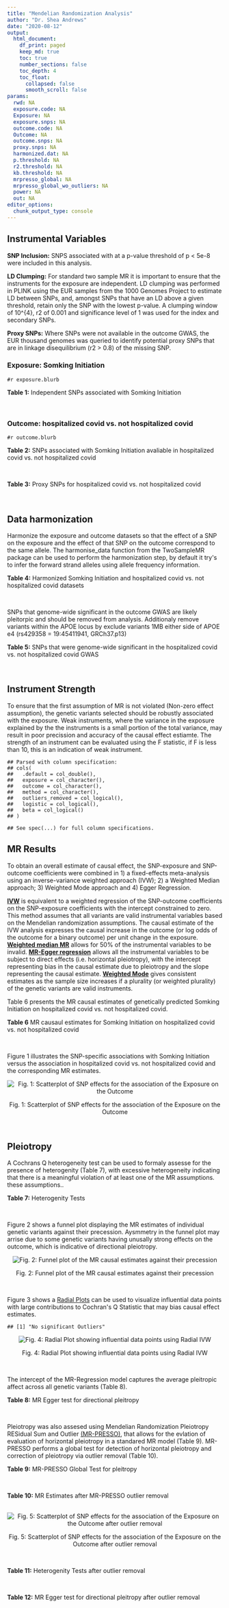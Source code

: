 ```yaml
---
title: "Mendelian Randomization Analysis"
author: "Dr. Shea Andrews"
date: "2020-08-12"
output:
  html_document:
    df_print: paged
    keep_md: true
    toc: true
    number_sections: false
    toc_depth: 4
    toc_float:
      collapsed: false
      smooth_scroll: false
params:
  rwd: NA
  exposure.code: NA
  Exposure: NA
  exposure.snps: NA
  outcome.code: NA
  Outcome: NA
  outcome.snps: NA
  proxy.snps: NA
  harmonized.dat: NA
  p.threshold: NA
  r2.threshold: NA
  kb.threshold: NA
  mrpresso_global: NA
  mrpresso_global_wo_outliers: NA
  power: NA
  out: NA
editor_options:
  chunk_output_type: console
---
```







## Instrumental Variables
**SNP Inclusion:** SNPS associated with at a p-value threshold of p < 5e-8 were included in this analysis.
<br>

**LD Clumping:** For standard two sample MR it is important to ensure that the instruments for the exposure are independent. LD clumping was performed in PLINK using the EUR samples from the 1000 Genomes Project to estimate LD between SNPs, and, amongst SNPs that have an LD above a given threshold, retain only the SNP with the lowest p-value. A clumping window of 10^{4}, r2 of 0.001 and significance level of 1 was used for the index and secondary SNPs.
<br>

**Proxy SNPs:** Where SNPs were not available in the outcome GWAS, the EUR thousand genomes was queried to identify potential proxy SNPs that are in linkage disequilibrium (r2 > 0.8) of the missing SNP.
<br>

### Exposure: Somking Initiation
`#r exposure.blurb`
<br>

**Table 1:** Independent SNPs associated with Somking Initiation
<div data-pagedtable="false">
  <script data-pagedtable-source type="application/json">
{"columns":[{"label":["SNP"],"name":[1],"type":["chr"],"align":["left"]},{"label":["CHROM"],"name":[2],"type":["dbl"],"align":["right"]},{"label":["POS"],"name":[3],"type":["dbl"],"align":["right"]},{"label":["REF"],"name":[4],"type":["chr"],"align":["left"]},{"label":["ALT"],"name":[5],"type":["chr"],"align":["left"]},{"label":["AF"],"name":[6],"type":["dbl"],"align":["right"]},{"label":["BETA"],"name":[7],"type":["dbl"],"align":["right"]},{"label":["SE"],"name":[8],"type":["dbl"],"align":["right"]},{"label":["Z"],"name":[9],"type":["dbl"],"align":["right"]},{"label":["P"],"name":[10],"type":["dbl"],"align":["right"]},{"label":["N"],"name":[11],"type":["dbl"],"align":["right"]},{"label":["TRAIT"],"name":[12],"type":["chr"],"align":["left"]}],"data":[{"1":"rs301805","2":"1","3":"8481016","4":"T","5":"G","6":"0.5590","7":"0.01030","8":"0.00180","9":"5.722222","10":"2.80e-09","11":"632802","12":"smkint"},{"1":"rs3001723","2":"1","3":"44037685","4":"G","5":"A","6":"0.3210","7":"0.01480","8":"0.00192","9":"7.708333","10":"8.12e-18","11":"632802","12":"smkint"},{"1":"rs6669839","2":"1","3":"50625979","4":"C","5":"T","6":"0.2040","7":"0.01230","8":"0.00218","9":"5.642202","10":"3.36e-09","11":"632802","12":"smkint"},{"1":"rs2186122","2":"1","3":"66470206","4":"A","5":"T","6":"0.5610","7":"0.01250","8":"0.00179","9":"6.983240","10":"3.61e-13","11":"632802","12":"smkint"},{"1":"rs7555507","2":"1","3":"73766037","4":"C","5":"T","6":"0.4960","7":"-0.01080","8":"0.00177","9":"-6.101695","10":"1.14e-11","11":"632802","12":"smkint"},{"1":"rs2050586","2":"1","3":"87905828","4":"G","5":"C","6":"0.3550","7":"-0.00914","8":"0.00184","9":"-4.967391","10":"3.00e-08","11":"632802","12":"smkint"},{"1":"rs12042107","2":"1","3":"91196176","4":"T","5":"C","6":"0.5270","7":"-0.00858","8":"0.00177","9":"-4.847458","10":"4.22e-10","11":"632802","12":"smkint"},{"1":"rs12027999","2":"1","3":"154206358","4":"T","5":"C","6":"0.1240","7":"-0.01430","8":"0.00267","9":"-5.355805","10":"5.76e-10","11":"632802","12":"smkint"},{"1":"rs2046850","2":"1","3":"210304319","4":"C","5":"T","6":"0.1870","7":"-0.01080","8":"0.00222","9":"-4.864865","10":"3.03e-08","11":"632802","12":"smkint"},{"1":"rs6728726","2":"2","3":"623976","4":"T","5":"C","6":"0.8290","7":"0.01580","8":"0.00235","9":"6.723404","10":"6.73e-14","11":"632802","12":"smkint"},{"1":"rs1004787","2":"2","3":"45159091","4":"G","5":"A","6":"0.5810","7":"0.01240","8":"0.00178","9":"6.966292","10":"5.27e-17","11":"632802","12":"smkint"},{"1":"rs1518393","2":"2","3":"58171220","4":"A","5":"C","6":"0.6310","7":"0.00903","8":"0.00185","9":"4.881081","10":"2.03e-08","11":"632802","12":"smkint"},{"1":"rs7585579","2":"2","3":"60024857","4":"C","5":"G","6":"0.5050","7":"0.00792","8":"0.00179","9":"4.424581","10":"1.88e-09","11":"632802","12":"smkint"},{"1":"rs266047","2":"2","3":"104088751","4":"G","5":"A","6":"0.5290","7":"-0.01340","8":"0.00178","9":"-7.528090","10":"3.36e-16","11":"632802","12":"smkint"},{"1":"rs35702515","2":"2","3":"137542847","4":"G","5":"T","6":"0.1620","7":"0.01060","8":"0.00213","9":"4.976526","10":"2.43e-09","11":"632802","12":"smkint"},{"1":"rs13030994","2":"2","3":"146143090","4":"G","5":"A","6":"0.4850","7":"0.01570","8":"0.00176","9":"8.920455","10":"3.56e-24","11":"632802","12":"smkint"},{"1":"rs1445649","2":"2","3":"155682556","4":"T","5":"C","6":"0.5250","7":"0.00951","8":"0.00177","9":"5.372881","10":"1.68e-11","11":"632802","12":"smkint"},{"1":"rs12474587","2":"2","3":"162802993","4":"G","5":"T","6":"0.4040","7":"0.01110","8":"0.00179","9":"6.201117","10":"1.25e-14","11":"632802","12":"smkint"},{"1":"rs6433897","2":"2","3":"182034448","4":"T","5":"C","6":"0.7540","7":"0.00999","8":"0.00203","9":"4.921182","10":"3.16e-08","11":"632802","12":"smkint"},{"1":"rs2107300","2":"2","3":"200937901","4":"C","5":"G","6":"0.8450","7":"-0.01340","8":"0.00251","9":"-5.338645","10":"3.27e-08","11":"632802","12":"smkint"},{"1":"rs4674993","2":"2","3":"226332033","4":"A","5":"G","6":"0.2070","7":"-0.01120","8":"0.00220","9":"-5.090909","10":"1.32e-08","11":"632802","12":"smkint"},{"1":"rs11721059","2":"3","3":"5725560","4":"C","5":"T","6":"0.4740","7":"0.00895","8":"0.00177","9":"5.056497","10":"2.17e-08","11":"632802","12":"smkint"},{"1":"rs12632110","2":"3","3":"50224225","4":"A","5":"G","6":"0.6470","7":"-0.01020","8":"0.00187","9":"-5.454545","10":"4.78e-10","11":"632802","12":"smkint"},{"1":"rs11712680","2":"3","3":"75009019","4":"A","5":"C","6":"0.1740","7":"-0.01260","8":"0.00225","9":"-5.600000","10":"3.51e-09","11":"632802","12":"smkint"},{"1":"rs6788098","2":"3","3":"85624131","4":"A","5":"T","6":"0.6230","7":"-0.01260","8":"0.00183","9":"-6.885246","10":"1.91e-17","11":"632802","12":"smkint"},{"1":"rs7631735","2":"3","3":"85996562","4":"G","5":"T","6":"0.6030","7":"0.00856","8":"0.00181","9":"4.729282","10":"2.79e-08","11":"632802","12":"smkint"},{"1":"rs1154693","2":"3","3":"117804154","4":"A","5":"G","6":"0.8560","7":"0.01450","8":"0.00247","9":"5.870445","10":"3.12e-11","11":"632802","12":"smkint"},{"1":"rs292071","2":"4","3":"28456089","4":"T","5":"C","6":"0.2440","7":"0.01030","8":"0.00198","9":"5.202020","10":"4.08e-09","11":"632802","12":"smkint"},{"1":"rs993700","2":"4","3":"67825894","4":"T","5":"C","6":"0.7660","7":"-0.01200","8":"0.00213","9":"-5.633803","10":"1.53e-09","11":"632802","12":"smkint"},{"1":"rs1160685","2":"4","3":"94052854","4":"C","5":"G","6":"0.4780","7":"0.00988","8":"0.00178","9":"5.550562","10":"7.20e-09","11":"632802","12":"smkint"},{"1":"rs13145728","2":"4","3":"140927812","4":"G","5":"C","6":"0.3580","7":"-0.01020","8":"0.00181","9":"-5.635359","10":"2.14e-10","11":"632802","12":"smkint"},{"1":"rs10001365","2":"4","3":"147797214","4":"G","5":"A","6":"0.4050","7":"-0.01060","8":"0.00180","9":"-5.888889","10":"6.65e-12","11":"632802","12":"smkint"},{"1":"rs6893752","2":"5","3":"60374912","4":"A","5":"G","6":"0.7660","7":"-0.01020","8":"0.00201","9":"-5.074627","10":"3.25e-09","11":"632802","12":"smkint"},{"1":"rs4571506","2":"5","3":"87756918","4":"C","5":"T","6":"0.4920","7":"-0.01260","8":"0.00177","9":"-7.118644","10":"1.09e-14","11":"632802","12":"smkint"},{"1":"rs12186738","2":"5","3":"103816655","4":"G","5":"T","6":"0.1540","7":"-0.01330","8":"0.00245","9":"-5.428571","10":"3.42e-11","11":"632802","12":"smkint"},{"1":"rs72789632","2":"5","3":"106834363","4":"C","5":"T","6":"0.1200","7":"-0.01500","8":"0.00255","9":"-5.882353","10":"5.02e-10","11":"632802","12":"smkint"},{"1":"rs1385108","2":"5","3":"154839646","4":"C","5":"T","6":"0.2390","7":"0.01210","8":"0.00207","9":"5.845411","10":"3.00e-09","11":"632802","12":"smkint"},{"1":"rs4044321","2":"5","3":"166989513","4":"A","5":"G","6":"0.6420","7":"-0.01310","8":"0.00185","9":"-7.081081","10":"6.08e-14","11":"632802","12":"smkint"},{"1":"rs222449","2":"6","3":"52916062","4":"A","5":"T","6":"0.7930","7":"-0.01150","8":"0.00220","9":"-5.227273","10":"1.08e-08","11":"632802","12":"smkint"},{"1":"rs10498846","2":"6","3":"67405337","4":"C","5":"T","6":"0.4730","7":"0.00906","8":"0.00178","9":"5.089888","10":"6.62e-09","11":"632802","12":"smkint"},{"1":"rs9401770","2":"6","3":"98748008","4":"G","5":"A","6":"0.2730","7":"0.01070","8":"0.00198","9":"5.404040","10":"3.47e-12","11":"632802","12":"smkint"},{"1":"rs3800227","2":"6","3":"108994161","4":"A","5":"G","6":"0.7010","7":"0.01010","8":"0.00202","9":"5.000000","10":"1.93e-08","11":"632802","12":"smkint"},{"1":"rs240963","2":"6","3":"111644332","4":"T","5":"C","6":"0.8360","7":"-0.01750","8":"0.00242","9":"-7.231405","10":"2.16e-17","11":"632802","12":"smkint"},{"1":"rs4236259","2":"7","3":"1708080","4":"T","5":"G","6":"0.4990","7":"-0.01140","8":"0.00180","9":"-6.333333","10":"3.35e-12","11":"632802","12":"smkint"},{"1":"rs10260968","2":"7","3":"1889773","4":"G","5":"A","6":"0.5970","7":"-0.00885","8":"0.00178","9":"-4.971910","10":"1.75e-08","11":"632802","12":"smkint"},{"1":"rs13246563","2":"7","3":"3438243","4":"C","5":"G","6":"0.5260","7":"-0.00976","8":"0.00180","9":"-5.422222","10":"3.45e-10","11":"632802","12":"smkint"},{"1":"rs12112638","2":"7","3":"69735251","4":"A","5":"G","6":"0.2750","7":"-0.01080","8":"0.00201","9":"-5.373134","10":"1.34e-09","11":"632802","12":"smkint"},{"1":"rs11768481","2":"7","3":"96629103","4":"C","5":"A","6":"0.3470","7":"-0.01030","8":"0.00193","9":"-5.336788","10":"7.00e-10","11":"632802","12":"smkint"},{"1":"rs12333760","2":"7","3":"99185406","4":"T","5":"C","6":"0.2040","7":"-0.01270","8":"0.00238","9":"-5.336134","10":"1.44e-09","11":"632802","12":"smkint"},{"1":"rs10233018","2":"7","3":"117523709","4":"A","5":"G","6":"0.5030","7":"0.01320","8":"0.00177","9":"7.457627","10":"2.75e-14","11":"632802","12":"smkint"},{"1":"rs10279261","2":"7","3":"133589846","4":"G","5":"A","6":"0.6190","7":"-0.01010","8":"0.00187","9":"-5.401070","10":"5.00e-09","11":"632802","12":"smkint"},{"1":"rs1565735","2":"8","3":"27426077","4":"T","5":"A","6":"0.2120","7":"-0.01760","8":"0.00227","9":"-7.753304","10":"3.42e-17","11":"632802","12":"smkint"},{"1":"rs13261666","2":"8","3":"59814666","4":"G","5":"T","6":"0.5220","7":"-0.01130","8":"0.00176","9":"-6.420455","10":"3.90e-14","11":"632802","12":"smkint"},{"1":"rs12545053","2":"8","3":"65073605","4":"A","5":"G","6":"0.3970","7":"0.01030","8":"0.00181","9":"5.690608","10":"2.43e-08","11":"632802","12":"smkint"},{"1":"rs10956809","2":"8","3":"92775386","4":"G","5":"C","6":"0.4420","7":"-0.00809","8":"0.00178","9":"-4.544944","10":"6.32e-09","11":"632802","12":"smkint"},{"1":"rs1899896","2":"8","3":"93201036","4":"C","5":"T","6":"0.2860","7":"0.01200","8":"0.00194","9":"6.185567","10":"1.04e-11","11":"632802","12":"smkint"},{"1":"rs4543592","2":"9","3":"3014254","4":"T","5":"C","6":"0.4680","7":"0.00887","8":"0.00177","9":"5.011299","10":"7.46e-10","11":"632802","12":"smkint"},{"1":"rs10114490","2":"9","3":"11070165","4":"G","5":"A","6":"0.1980","7":"-0.00893","8":"0.00227","9":"-3.933921","10":"1.81e-08","11":"632802","12":"smkint"},{"1":"rs2378662","2":"9","3":"86707289","4":"G","5":"A","6":"0.5560","7":"0.00862","8":"0.00178","9":"4.842697","10":"4.16e-09","11":"632802","12":"smkint"},{"1":"rs10905461","2":"10","3":"8803551","4":"T","5":"C","6":"0.7180","7":"-0.01070","8":"0.00207","9":"-5.169082","10":"7.35e-09","11":"632802","12":"smkint"},{"1":"rs10159545","2":"10","3":"21766969","4":"C","5":"G","6":"0.3750","7":"0.01260","8":"0.00186","9":"6.774194","10":"1.84e-12","11":"632802","12":"smkint"},{"1":"rs7921378","2":"10","3":"63674885","4":"G","5":"C","6":"0.4630","7":"-0.01250","8":"0.00178","9":"-7.022472","10":"8.26e-13","11":"632802","12":"smkint"},{"1":"rs12356821","2":"10","3":"104563808","4":"G","5":"C","6":"0.1400","7":"0.01410","8":"0.00256","9":"5.507812","10":"6.27e-15","11":"632802","12":"smkint"},{"1":"rs9423279","2":"10","3":"125680419","4":"C","5":"G","6":"0.6410","7":"-0.00845","8":"0.00197","9":"-4.289340","10":"3.21e-08","11":"632802","12":"smkint"},{"1":"rs4523689","2":"11","3":"7950797","4":"A","5":"G","6":"0.4080","7":"-0.00757","8":"0.00181","9":"-4.182320","10":"1.55e-08","11":"632802","12":"smkint"},{"1":"rs6265","2":"11","3":"27679916","4":"C","5":"T","6":"0.2030","7":"-0.01400","8":"0.00224","9":"-6.250000","10":"3.77e-12","11":"632802","12":"smkint"},{"1":"rs7929518","2":"11","3":"85980958","4":"A","5":"G","6":"0.7650","7":"0.01130","8":"0.00212","9":"5.330189","10":"1.56e-08","11":"632802","12":"smkint"},{"1":"rs7938812","2":"11","3":"112911004","4":"T","5":"G","6":"0.4240","7":"0.01850","8":"0.00180","9":"10.277778","10":"2.71e-33","11":"632802","12":"smkint"},{"1":"rs11057005","2":"12","3":"16748721","4":"A","5":"G","6":"0.4300","7":"-0.01040","8":"0.00180","9":"-5.777778","10":"4.85e-09","11":"632802","12":"smkint"},{"1":"rs4759228","2":"12","3":"56508409","4":"G","5":"C","6":"0.2700","7":"-0.01010","8":"0.00198","9":"-5.101010","10":"3.58e-08","11":"632802","12":"smkint"},{"1":"rs7969559","2":"12","3":"69655167","4":"A","5":"G","6":"0.6880","7":"-0.00965","8":"0.00197","9":"-4.898477","10":"7.31e-10","11":"632802","12":"smkint"},{"1":"rs1971318","2":"12","3":"121389500","4":"C","5":"T","6":"0.1410","7":"0.01260","8":"0.00244","9":"5.163934","10":"7.06e-09","11":"632802","12":"smkint"},{"1":"rs3904512","2":"13","3":"38357471","4":"G","5":"A","6":"0.4290","7":"-0.00867","8":"0.00177","9":"-4.898305","10":"3.23e-09","11":"632802","12":"smkint"},{"1":"rs9540729","2":"13","3":"66947124","4":"A","5":"T","6":"0.5010","7":"-0.00784","8":"0.00176","9":"-4.454545","10":"3.82e-08","11":"632802","12":"smkint"},{"1":"rs7322872","2":"13","3":"100548329","4":"C","5":"T","6":"0.7820","7":"-0.01080","8":"0.00219","9":"-4.931507","10":"3.58e-09","11":"632802","12":"smkint"},{"1":"rs76214862","2":"14","3":"29500130","4":"A","5":"C","6":"0.2020","7":"-0.01200","8":"0.00227","9":"-5.286344","10":"3.99e-08","11":"632802","12":"smkint"},{"1":"rs1435741","2":"15","3":"47935843","4":"G","5":"A","6":"0.4250","7":"0.01340","8":"0.00178","9":"7.528090","10":"2.64e-16","11":"632802","12":"smkint"},{"1":"rs12441907","2":"15","3":"83922387","4":"C","5":"A","6":"0.1860","7":"-0.01270","8":"0.00224","9":"-5.669643","10":"1.06e-10","11":"632802","12":"smkint"},{"1":"rs7197072","2":"16","3":"717085","4":"C","5":"T","6":"0.2380","7":"-0.00986","8":"0.00206","9":"-4.786408","10":"2.77e-09","11":"632802","12":"smkint"},{"1":"rs12923427","2":"16","3":"17575065","4":"C","5":"T","6":"0.2040","7":"-0.00996","8":"0.00221","9":"-4.506787","10":"4.44e-08","11":"632802","12":"smkint"},{"1":"rs4785836","2":"16","3":"65604652","4":"T","5":"C","6":"0.3980","7":"-0.00966","8":"0.00182","9":"-5.307692","10":"2.26e-08","11":"632802","12":"smkint"},{"1":"rs11658881","2":"17","3":"2072949","4":"A","5":"G","6":"0.4180","7":"0.00946","8":"0.00180","9":"5.255556","10":"2.43e-08","11":"632802","12":"smkint"},{"1":"rs11078713","2":"17","3":"7795972","4":"A","5":"G","6":"0.4540","7":"-0.00840","8":"0.00182","9":"-4.615385","10":"2.23e-08","11":"632802","12":"smkint"},{"1":"rs7224742","2":"17","3":"30657058","4":"C","5":"T","6":"0.5950","7":"-0.00808","8":"0.00182","9":"-4.439560","10":"1.43e-08","11":"632802","12":"smkint"},{"1":"rs72896886","2":"18","3":"42632652","4":"G","5":"C","6":"0.1440","7":"-0.01320","8":"0.00246","9":"-5.365854","10":"2.75e-08","11":"632802","12":"smkint"},{"1":"rs6508144","2":"18","3":"50026142","4":"C","5":"G","6":"0.5630","7":"-0.00883","8":"0.00180","9":"-4.905556","10":"7.97e-09","11":"632802","12":"smkint"},{"1":"rs11872397","2":"18","3":"72535282","4":"G","5":"A","6":"0.2520","7":"-0.01200","8":"0.00206","9":"-5.825243","10":"1.43e-09","11":"632802","12":"smkint"},{"1":"rs76608582","2":"19","3":"4474725","4":"C","5":"A","6":"0.0389","7":"-0.02730","8":"0.00471","9":"-5.796178","10":"1.94e-09","11":"632802","12":"smkint"},{"1":"rs1555445","2":"20","3":"31175258","4":"A","5":"T","6":"0.3370","7":"0.00918","8":"0.00191","9":"4.806283","10":"3.65e-09","11":"632802","12":"smkint"},{"1":"rs56820925","2":"20","3":"54387374","4":"C","5":"T","6":"0.3470","7":"-0.01040","8":"0.00184","9":"-5.652174","10":"1.73e-08","11":"632802","12":"smkint"},{"1":"rs117143374","2":"21","3":"40555561","4":"T","5":"C","6":"0.1200","7":"0.01250","8":"0.00272","9":"4.595588","10":"2.76e-08","11":"632802","12":"smkint"},{"1":"rs134529","2":"22","3":"28781758","4":"T","5":"C","6":"0.3490","7":"-0.00809","8":"0.00182","9":"-4.445055","10":"4.85e-08","11":"632802","12":"smkint"}],"options":{"columns":{"min":{},"max":[10]},"rows":{"min":[10],"max":[10]},"pages":{}}}
  </script>
</div>
<br>

### Outcome: hospitalized covid vs. not hospitalized covid
`#r outcome.blurb`
<br>

**Table 2:** SNPs associated with Somking Initiation avaliable in hospitalized covid vs. not hospitalized covid
<div data-pagedtable="false">
  <script data-pagedtable-source type="application/json">
{"columns":[{"label":["SNP"],"name":[1],"type":["chr"],"align":["left"]},{"label":["CHROM"],"name":[2],"type":["dbl"],"align":["right"]},{"label":["POS"],"name":[3],"type":["dbl"],"align":["right"]},{"label":["REF"],"name":[4],"type":["chr"],"align":["left"]},{"label":["ALT"],"name":[5],"type":["chr"],"align":["left"]},{"label":["AF"],"name":[6],"type":["dbl"],"align":["right"]},{"label":["BETA"],"name":[7],"type":["dbl"],"align":["right"]},{"label":["SE"],"name":[8],"type":["dbl"],"align":["right"]},{"label":["Z"],"name":[9],"type":["dbl"],"align":["right"]},{"label":["P"],"name":[10],"type":["dbl"],"align":["right"]},{"label":["N"],"name":[11],"type":["dbl"],"align":["right"]},{"label":["TRAIT"],"name":[12],"type":["chr"],"align":["left"]}],"data":[{"1":"rs301805","2":"1","3":"8481016","4":"T","5":"G","6":"0.59580","7":"-0.02777700","8":"0.081052","9":"-0.342705917","10":"0.731800","11":"2956","12":"COVID:_hospitalized_vs._not_hospitalized"},{"1":"rs3001723","2":"1","3":"44037685","4":"G","5":"A","6":"0.27930","7":"-0.04632500","8":"0.084320","9":"-0.549395161","10":"0.582700","11":"2956","12":"COVID:_hospitalized_vs._not_hospitalized"},{"1":"rs6669839","2":"1","3":"50625979","4":"C","5":"T","6":"0.22350","7":"0.00521020","8":"0.093113","9":"0.055955667","10":"0.955400","11":"2956","12":"COVID:_hospitalized_vs._not_hospitalized"},{"1":"rs2186122","2":"1","3":"66470206","4":"A","5":"T","6":"0.57390","7":"-0.04635600","8":"0.079301","9":"-0.584557572","10":"0.558800","11":"2956","12":"COVID:_hospitalized_vs._not_hospitalized"},{"1":"rs7555507","2":"1","3":"73766037","4":"C","5":"T","6":"0.50370","7":"-0.08835200","8":"0.078020","9":"-1.132427583","10":"0.257500","11":"2956","12":"COVID:_hospitalized_vs._not_hospitalized"},{"1":"rs2050586","2":"1","3":"87905828","4":"G","5":"C","6":"0.36420","7":"0.11841000","8":"0.081357","9":"1.455437147","10":"0.145500","11":"2956","12":"COVID:_hospitalized_vs._not_hospitalized"},{"1":"rs12042107","2":"1","3":"91196176","4":"T","5":"C","6":"0.54910","7":"-0.04622400","8":"0.081054","9":"-0.570286476","10":"0.568500","11":"2956","12":"COVID:_hospitalized_vs._not_hospitalized"},{"1":"rs2046850","2":"1","3":"210304319","4":"C","5":"T","6":"0.19320","7":"-0.07458600","8":"0.098623","9":"-0.756273891","10":"0.449500","11":"2956","12":"COVID:_hospitalized_vs._not_hospitalized"},{"1":"rs6728726","2":"2","3":"623976","4":"T","5":"C","6":"0.83490","7":"0.12051000","8":"0.105400","9":"1.143358634","10":"0.252900","11":"2956","12":"COVID:_hospitalized_vs._not_hospitalized"},{"1":"rs1004787","2":"2","3":"45159091","4":"G","5":"A","6":"0.57040","7":"0.05668700","8":"0.079339","9":"0.714490982","10":"0.474900","11":"2956","12":"COVID:_hospitalized_vs._not_hospitalized"},{"1":"rs7585579","2":"2","3":"60024857","4":"C","5":"G","6":"0.50540","7":"0.09339200","8":"0.085547","9":"1.091703976","10":"0.275000","11":"1408","12":"COVID:_hospitalized_vs._not_hospitalized"},{"1":"rs266047","2":"2","3":"104088751","4":"G","5":"A","6":"0.52890","7":"-0.04509000","8":"0.078078","9":"-0.577499424","10":"0.563600","11":"2956","12":"COVID:_hospitalized_vs._not_hospitalized"},{"1":"rs35702515","2":"2","3":"137542847","4":"G","5":"T","6":"0.26590","7":"-0.06431100","8":"0.091909","9":"-0.699724728","10":"0.484100","11":"2956","12":"COVID:_hospitalized_vs._not_hospitalized"},{"1":"rs13030994","2":"2","3":"146143090","4":"G","5":"A","6":"0.49950","7":"-0.04955700","8":"0.077856","9":"-0.636521270","10":"0.524400","11":"2956","12":"COVID:_hospitalized_vs._not_hospitalized"},{"1":"rs1445649","2":"2","3":"155682556","4":"T","5":"C","6":"0.52100","7":"0.02822300","8":"0.078757","9":"0.358355448","10":"0.720100","11":"2956","12":"COVID:_hospitalized_vs._not_hospitalized"},{"1":"rs12474587","2":"2","3":"162802993","4":"G","5":"T","6":"0.44510","7":"0.05276000","8":"0.077699","9":"0.679030618","10":"0.497100","11":"2956","12":"COVID:_hospitalized_vs._not_hospitalized"},{"1":"rs6433897","2":"2","3":"182034448","4":"T","5":"C","6":"0.74630","7":"0.02938700","8":"0.088929","9":"0.330454632","10":"0.741100","11":"2956","12":"COVID:_hospitalized_vs._not_hospitalized"},{"1":"rs2107300","2":"2","3":"200937901","4":"C","5":"G","6":"0.84530","7":"0.01317600","8":"0.106320","9":"0.123927765","10":"0.901400","11":"2956","12":"COVID:_hospitalized_vs._not_hospitalized"},{"1":"rs4674993","2":"2","3":"226332033","4":"A","5":"G","6":"0.20350","7":"-0.03200700","8":"0.098300","9":"-0.325605290","10":"0.744700","11":"2956","12":"COVID:_hospitalized_vs._not_hospitalized"},{"1":"rs11721059","2":"3","3":"5725560","4":"C","5":"T","6":"0.45860","7":"-0.05951400","8":"0.078562","9":"-0.757541814","10":"0.448700","11":"2956","12":"COVID:_hospitalized_vs._not_hospitalized"},{"1":"rs12632110","2":"3","3":"50224225","4":"A","5":"G","6":"0.66680","7":"-0.02747000","8":"0.082341","9":"-0.333612660","10":"0.738700","11":"2956","12":"COVID:_hospitalized_vs._not_hospitalized"},{"1":"rs11712680","2":"3","3":"75009019","4":"A","5":"C","6":"0.17840","7":"0.16047000","8":"0.100300","9":"1.599900299","10":"0.109600","11":"2956","12":"COVID:_hospitalized_vs._not_hospitalized"},{"1":"rs6788098","2":"3","3":"85624131","4":"A","5":"T","6":"0.62150","7":"0.10380000","8":"0.078909","9":"1.315439304","10":"0.188400","11":"2956","12":"COVID:_hospitalized_vs._not_hospitalized"},{"1":"rs1154693","2":"3","3":"117804154","4":"A","5":"G","6":"0.82530","7":"0.07765400","8":"0.106120","9":"0.731756502","10":"0.464300","11":"2956","12":"COVID:_hospitalized_vs._not_hospitalized"},{"1":"rs292071","2":"4","3":"28456089","4":"T","5":"C","6":"0.26250","7":"-0.00371990","8":"0.090097","9":"-0.041287723","10":"0.967100","11":"2956","12":"COVID:_hospitalized_vs._not_hospitalized"},{"1":"rs993700","2":"4","3":"67825894","4":"T","5":"C","6":"0.78840","7":"-0.17662000","8":"0.092635","9":"-1.906622767","10":"0.056570","11":"2956","12":"COVID:_hospitalized_vs._not_hospitalized"},{"1":"rs1160685","2":"4","3":"94052854","4":"C","5":"G","6":"0.40540","7":"-0.00760700","8":"0.078380","9":"-0.097052820","10":"0.922700","11":"2956","12":"COVID:_hospitalized_vs._not_hospitalized"},{"1":"rs13145728","2":"4","3":"140927812","4":"G","5":"C","6":"0.38310","7":"0.02718900","8":"0.079309","9":"0.342823639","10":"0.731700","11":"2956","12":"COVID:_hospitalized_vs._not_hospitalized"},{"1":"rs10001365","2":"4","3":"147797214","4":"G","5":"A","6":"0.40330","7":"-0.04641200","8":"0.079731","9":"-0.582107336","10":"0.560500","11":"2956","12":"COVID:_hospitalized_vs._not_hospitalized"},{"1":"rs6893752","2":"5","3":"60374912","4":"A","5":"G","6":"0.75040","7":"0.18109000","8":"0.090281","9":"2.005848407","10":"0.044880","11":"2956","12":"COVID:_hospitalized_vs._not_hospitalized"},{"1":"rs4571506","2":"5","3":"87756918","4":"C","5":"T","6":"0.46340","7":"-0.04210800","8":"0.078429","9":"-0.536893241","10":"0.591300","11":"2956","12":"COVID:_hospitalized_vs._not_hospitalized"},{"1":"rs12186738","2":"5","3":"103816655","4":"G","5":"T","6":"0.15510","7":"0.06940900","8":"0.110190","9":"0.629902895","10":"0.528800","11":"2956","12":"COVID:_hospitalized_vs._not_hospitalized"},{"1":"rs72789632","2":"5","3":"106834363","4":"C","5":"T","6":"0.12150","7":"-0.14555000","8":"0.115280","9":"-1.262578071","10":"0.206700","11":"2956","12":"COVID:_hospitalized_vs._not_hospitalized"},{"1":"rs1385108","2":"5","3":"154839646","4":"C","5":"T","6":"0.25140","7":"-0.00587060","8":"0.089686","9":"-0.065457262","10":"0.947800","11":"2956","12":"COVID:_hospitalized_vs._not_hospitalized"},{"1":"rs4044321","2":"5","3":"166989513","4":"A","5":"G","6":"0.64360","7":"-0.05897200","8":"0.082597","9":"-0.713972662","10":"0.475200","11":"2956","12":"COVID:_hospitalized_vs._not_hospitalized"},{"1":"rs222449","2":"6","3":"52916062","4":"A","5":"T","6":"0.81010","7":"0.17804000","8":"0.098753","9":"1.802881938","10":"0.071400","11":"2956","12":"COVID:_hospitalized_vs._not_hospitalized"},{"1":"rs10498846","2":"6","3":"67405337","4":"C","5":"T","6":"0.50990","7":"0.10942000","8":"0.076611","9":"1.428254428","10":"0.153200","11":"2956","12":"COVID:_hospitalized_vs._not_hospitalized"},{"1":"rs9401770","2":"6","3":"98748008","4":"G","5":"A","6":"0.29320","7":"-0.16034000","8":"0.087348","9":"-1.835645922","10":"0.066410","11":"2956","12":"COVID:_hospitalized_vs._not_hospitalized"},{"1":"rs3800227","2":"6","3":"108994161","4":"A","5":"G","6":"0.74650","7":"0.06900100","8":"0.090488","9":"0.762543100","10":"0.445700","11":"2956","12":"COVID:_hospitalized_vs._not_hospitalized"},{"1":"rs240963","2":"6","3":"111644332","4":"T","5":"C","6":"0.83490","7":"0.03508800","8":"0.106720","9":"0.328785607","10":"0.742300","11":"2956","12":"COVID:_hospitalized_vs._not_hospitalized"},{"1":"rs4236259","2":"7","3":"1708080","4":"T","5":"G","6":"0.49690","7":"0.15599000","8":"0.077232","9":"2.019758649","10":"0.043410","11":"2956","12":"COVID:_hospitalized_vs._not_hospitalized"},{"1":"rs10260968","2":"7","3":"1889773","4":"G","5":"A","6":"0.57630","7":"0.03955700","8":"0.079764","9":"0.495925480","10":"0.620000","11":"2956","12":"COVID:_hospitalized_vs._not_hospitalized"},{"1":"rs13246563","2":"7","3":"3438243","4":"C","5":"G","6":"0.54920","7":"0.07197800","8":"0.085278","9":"0.844039494","10":"0.398600","11":"1408","12":"COVID:_hospitalized_vs._not_hospitalized"},{"1":"rs12112638","2":"7","3":"69735251","4":"A","5":"G","6":"0.27370","7":"0.06296300","8":"0.088061","9":"0.714993016","10":"0.474600","11":"2956","12":"COVID:_hospitalized_vs._not_hospitalized"},{"1":"rs12333760","2":"7","3":"99185406","4":"T","5":"C","6":"0.16580","7":"0.09557700","8":"0.102540","9":"0.932094792","10":"0.351300","11":"2956","12":"COVID:_hospitalized_vs._not_hospitalized"},{"1":"rs10233018","2":"7","3":"117523709","4":"A","5":"G","6":"0.53930","7":"-0.05939200","8":"0.076823","9":"-0.773101805","10":"0.439500","11":"2956","12":"COVID:_hospitalized_vs._not_hospitalized"},{"1":"rs10279261","2":"7","3":"133589846","4":"G","5":"A","6":"0.60200","7":"-0.07692500","8":"0.080135","9":"-0.959942597","10":"0.337100","11":"2956","12":"COVID:_hospitalized_vs._not_hospitalized"},{"1":"rs1565735","2":"8","3":"27426077","4":"T","5":"A","6":"0.19450","7":"-0.13039000","8":"0.102460","9":"-1.272594183","10":"0.203200","11":"2956","12":"COVID:_hospitalized_vs._not_hospitalized"},{"1":"rs13261666","2":"8","3":"59814666","4":"G","5":"T","6":"0.49490","7":"-0.07164800","8":"0.077747","9":"-0.921553243","10":"0.356800","11":"2956","12":"COVID:_hospitalized_vs._not_hospitalized"},{"1":"rs12545053","2":"8","3":"65073605","4":"A","5":"G","6":"0.38670","7":"-0.02017200","8":"0.080302","9":"-0.251201714","10":"0.801700","11":"2956","12":"COVID:_hospitalized_vs._not_hospitalized"},{"1":"rs10956809","2":"8","3":"92775386","4":"G","5":"C","6":"0.47290","7":"-0.03062800","8":"0.077580","9":"-0.394792472","10":"0.693000","11":"2956","12":"COVID:_hospitalized_vs._not_hospitalized"},{"1":"rs1899896","2":"8","3":"93201036","4":"C","5":"T","6":"0.31260","7":"-0.16760000","8":"0.084279","9":"-1.988632993","10":"0.046740","11":"2956","12":"COVID:_hospitalized_vs._not_hospitalized"},{"1":"rs4543592","2":"9","3":"3014254","4":"T","5":"C","6":"0.45180","7":"-0.18343000","8":"0.079448","9":"-2.308805760","10":"0.020950","11":"2956","12":"COVID:_hospitalized_vs._not_hospitalized"},{"1":"rs10114490","2":"9","3":"11070165","4":"G","5":"A","6":"0.17870","7":"0.09673700","8":"0.105910","9":"0.913388726","10":"0.361000","11":"2738","12":"COVID:_hospitalized_vs._not_hospitalized"},{"1":"rs2378662","2":"9","3":"86707289","4":"G","5":"A","6":"0.52720","7":"-0.10138000","8":"0.077249","9":"-1.312379448","10":"0.189400","11":"2956","12":"COVID:_hospitalized_vs._not_hospitalized"},{"1":"rs10905461","2":"10","3":"8803551","4":"T","5":"C","6":"0.78490","7":"-0.03193700","8":"0.093692","9":"-0.340872220","10":"0.733200","11":"2956","12":"COVID:_hospitalized_vs._not_hospitalized"},{"1":"rs10159545","2":"10","3":"21766969","4":"C","5":"G","6":"0.34130","7":"-0.12043000","8":"0.089835","9":"-1.340568821","10":"0.180100","11":"1408","12":"COVID:_hospitalized_vs._not_hospitalized"},{"1":"rs7921378","2":"10","3":"63674885","4":"G","5":"C","6":"0.49380","7":"0.01107600","8":"0.077869","9":"0.142238888","10":"0.886900","11":"2956","12":"COVID:_hospitalized_vs._not_hospitalized"},{"1":"rs12356821","2":"10","3":"104563808","4":"G","5":"C","6":"0.14130","7":"-0.17191000","8":"0.110730","9":"-1.552515127","10":"0.120500","11":"2956","12":"COVID:_hospitalized_vs._not_hospitalized"},{"1":"rs9423279","2":"10","3":"125680419","4":"C","5":"G","6":"0.62900","7":"0.07570800","8":"0.081726","9":"0.926363703","10":"0.354300","11":"2956","12":"COVID:_hospitalized_vs._not_hospitalized"},{"1":"rs4523689","2":"11","3":"7950797","4":"A","5":"G","6":"0.38630","7":"0.02083600","8":"0.078854","9":"0.264235169","10":"0.791600","11":"2956","12":"COVID:_hospitalized_vs._not_hospitalized"},{"1":"rs6265","2":"11","3":"27679916","4":"C","5":"T","6":"0.16020","7":"0.03194500","8":"0.106530","9":"0.299868582","10":"0.764300","11":"2956","12":"COVID:_hospitalized_vs._not_hospitalized"},{"1":"rs7929518","2":"11","3":"85980958","4":"A","5":"G","6":"0.77970","7":"0.03279600","8":"0.093301","9":"0.351507487","10":"0.725200","11":"2956","12":"COVID:_hospitalized_vs._not_hospitalized"},{"1":"rs7938812","2":"11","3":"112911004","4":"T","5":"G","6":"0.38870","7":"0.02409500","8":"0.078349","9":"0.307534238","10":"0.758400","11":"2956","12":"COVID:_hospitalized_vs._not_hospitalized"},{"1":"rs11057005","2":"12","3":"16748721","4":"A","5":"G","6":"0.46220","7":"0.07830600","8":"0.079879","9":"0.980307715","10":"0.326900","11":"2956","12":"COVID:_hospitalized_vs._not_hospitalized"},{"1":"rs4759228","2":"12","3":"56508409","4":"G","5":"C","6":"0.27890","7":"0.09824300","8":"0.086743","9":"1.132575539","10":"0.257400","11":"2956","12":"COVID:_hospitalized_vs._not_hospitalized"},{"1":"rs7969559","2":"12","3":"69655167","4":"A","5":"G","6":"0.73160","7":"0.06160100","8":"0.087635","9":"0.702926913","10":"0.482100","11":"2956","12":"COVID:_hospitalized_vs._not_hospitalized"},{"1":"rs1971318","2":"12","3":"121389500","4":"C","5":"T","6":"0.14860","7":"-0.01015100","8":"0.105350","9":"-0.096355007","10":"0.923200","11":"2956","12":"COVID:_hospitalized_vs._not_hospitalized"},{"1":"rs3904512","2":"13","3":"38357471","4":"G","5":"A","6":"0.44610","7":"0.02977900","8":"0.077044","9":"0.386519392","10":"0.699100","11":"2956","12":"COVID:_hospitalized_vs._not_hospitalized"},{"1":"rs9540729","2":"13","3":"66947124","4":"A","5":"T","6":"0.52870","7":"0.03900400","8":"0.077480","9":"0.503407331","10":"0.614700","11":"2956","12":"COVID:_hospitalized_vs._not_hospitalized"},{"1":"rs7322872","2":"13","3":"100548329","4":"C","5":"T","6":"0.76190","7":"0.01928100","8":"0.099203","9":"0.194359042","10":"0.845900","11":"2738","12":"COVID:_hospitalized_vs._not_hospitalized"},{"1":"rs76214862","2":"14","3":"29500130","4":"A","5":"C","6":"0.19350","7":"-0.29761000","8":"0.099605","9":"-2.987902214","10":"0.002809","11":"2956","12":"COVID:_hospitalized_vs._not_hospitalized"},{"1":"rs1435741","2":"15","3":"47935843","4":"G","5":"A","6":"0.43310","7":"0.00177310","8":"0.078153","9":"0.022687549","10":"0.981900","11":"2956","12":"COVID:_hospitalized_vs._not_hospitalized"},{"1":"rs12441907","2":"15","3":"83922387","4":"C","5":"A","6":"0.19370","7":"0.07013200","8":"0.099597","9":"0.704157756","10":"0.481300","11":"2956","12":"COVID:_hospitalized_vs._not_hospitalized"},{"1":"rs7197072","2":"16","3":"717085","4":"C","5":"T","6":"0.27460","7":"-0.12564000","8":"0.091351","9":"-1.375354402","10":"0.169000","11":"2956","12":"COVID:_hospitalized_vs._not_hospitalized"},{"1":"rs12923427","2":"16","3":"17575065","4":"C","5":"T","6":"0.19200","7":"0.12318000","8":"0.096083","9":"1.282016590","10":"0.199800","11":"2956","12":"COVID:_hospitalized_vs._not_hospitalized"},{"1":"rs4785836","2":"16","3":"65604652","4":"T","5":"C","6":"0.38450","7":"-0.08442000","8":"0.083392","9":"-1.012327322","10":"0.311400","11":"2956","12":"COVID:_hospitalized_vs._not_hospitalized"},{"1":"rs11658881","2":"17","3":"2072949","4":"A","5":"G","6":"0.40790","7":"-0.07424500","8":"0.078564","9":"-0.945025712","10":"0.344600","11":"2956","12":"COVID:_hospitalized_vs._not_hospitalized"},{"1":"rs11078713","2":"17","3":"7795972","4":"A","5":"G","6":"0.40410","7":"-0.05167100","8":"0.079002","9":"-0.654046733","10":"0.513100","11":"2956","12":"COVID:_hospitalized_vs._not_hospitalized"},{"1":"rs7224742","2":"17","3":"30657058","4":"C","5":"T","6":"0.62670","7":"0.00024306","8":"0.079291","9":"0.003065417","10":"0.997600","11":"2956","12":"COVID:_hospitalized_vs._not_hospitalized"},{"1":"rs72896886","2":"18","3":"42632652","4":"G","5":"C","6":"0.15510","7":"-0.09225300","8":"0.106000","9":"-0.870311321","10":"0.384100","11":"2956","12":"COVID:_hospitalized_vs._not_hospitalized"},{"1":"rs6508144","2":"18","3":"50026142","4":"C","5":"G","6":"0.56980","7":"0.05047000","8":"0.079819","9":"0.632305591","10":"0.527200","11":"2956","12":"COVID:_hospitalized_vs._not_hospitalized"},{"1":"rs11872397","2":"18","3":"72535282","4":"G","5":"A","6":"0.24100","7":"0.05540000","8":"0.089024","9":"0.622304098","10":"0.533700","11":"2956","12":"COVID:_hospitalized_vs._not_hospitalized"},{"1":"rs76608582","2":"19","3":"4474725","4":"C","5":"A","6":"0.04446","7":"-0.07365600","8":"0.220370","9":"-0.334237873","10":"0.738200","11":"1408","12":"COVID:_hospitalized_vs._not_hospitalized"},{"1":"rs1555445","2":"20","3":"31175258","4":"A","5":"T","6":"0.34350","7":"0.02713600","8":"0.082453","9":"0.329108704","10":"0.742100","11":"2956","12":"COVID:_hospitalized_vs._not_hospitalized"},{"1":"rs56820925","2":"20","3":"54387374","4":"C","5":"T","6":"0.37830","7":"-0.04368600","8":"0.088294","9":"-0.494778807","10":"0.620800","11":"1408","12":"COVID:_hospitalized_vs._not_hospitalized"},{"1":"rs117143374","2":"21","3":"40555561","4":"T","5":"C","6":"0.11900","7":"-0.01115600","8":"0.114560","9":"-0.097381285","10":"0.922400","11":"2956","12":"COVID:_hospitalized_vs._not_hospitalized"},{"1":"rs134529","2":"22","3":"28781758","4":"T","5":"C","6":"0.41400","7":"0.07814800","8":"0.079821","9":"0.979040603","10":"0.327600","11":"2956","12":"COVID:_hospitalized_vs._not_hospitalized"},{"1":"rs12027999","2":"NA","3":"NA","4":"NA","5":"NA","6":"NA","7":"NA","8":"NA","9":"NA","10":"NA","11":"NA","12":"NA"},{"1":"rs1518393","2":"NA","3":"NA","4":"NA","5":"NA","6":"NA","7":"NA","8":"NA","9":"NA","10":"NA","11":"NA","12":"NA"},{"1":"rs7631735","2":"NA","3":"NA","4":"NA","5":"NA","6":"NA","7":"NA","8":"NA","9":"NA","10":"NA","11":"NA","12":"NA"},{"1":"rs11768481","2":"NA","3":"NA","4":"NA","5":"NA","6":"NA","7":"NA","8":"NA","9":"NA","10":"NA","11":"NA","12":"NA"}],"options":{"columns":{"min":{},"max":[10]},"rows":{"min":[10],"max":[10]},"pages":{}}}
  </script>
</div>
<br>

**Table 3:** Proxy SNPs for hospitalized covid vs. not hospitalized covid
<div data-pagedtable="false">
  <script data-pagedtable-source type="application/json">
{"columns":[{"label":["target_snp"],"name":[1],"type":["chr"],"align":["left"]},{"label":["proxy_snp"],"name":[2],"type":["chr"],"align":["left"]},{"label":["ld.r2"],"name":[3],"type":["dbl"],"align":["right"]},{"label":["Dprime"],"name":[4],"type":["dbl"],"align":["right"]},{"label":["PHASE"],"name":[5],"type":["chr"],"align":["left"]},{"label":["X12"],"name":[6],"type":["lgl"],"align":["right"]},{"label":["CHROM"],"name":[7],"type":["dbl"],"align":["right"]},{"label":["POS"],"name":[8],"type":["dbl"],"align":["right"]},{"label":["REF.proxy"],"name":[9],"type":["chr"],"align":["left"]},{"label":["ALT.proxy"],"name":[10],"type":["chr"],"align":["left"]},{"label":["AF"],"name":[11],"type":["dbl"],"align":["right"]},{"label":["BETA"],"name":[12],"type":["dbl"],"align":["right"]},{"label":["SE"],"name":[13],"type":["dbl"],"align":["right"]},{"label":["Z"],"name":[14],"type":["dbl"],"align":["right"]},{"label":["P"],"name":[15],"type":["dbl"],"align":["right"]},{"label":["N"],"name":[16],"type":["dbl"],"align":["right"]},{"label":["TRAIT"],"name":[17],"type":["chr"],"align":["left"]},{"label":["ref"],"name":[18],"type":["chr"],"align":["left"]},{"label":["ref.proxy"],"name":[19],"type":["chr"],"align":["left"]},{"label":["alt"],"name":[20],"type":["chr"],"align":["left"]},{"label":["alt.proxy"],"name":[21],"type":["chr"],"align":["left"]},{"label":["ALT"],"name":[22],"type":["chr"],"align":["left"]},{"label":["REF"],"name":[23],"type":["chr"],"align":["left"]},{"label":["proxy.outcome"],"name":[24],"type":["lgl"],"align":["right"]}],"data":[{"1":"rs12027999","2":"rs12025237","3":"0.992301","4":"1","5":"CC/TA","6":"NA","7":"1","8":"154205120","9":"A","10":"C","11":"0.1396","12":"-0.135800","13":"0.115950","14":"-1.1711945","15":"0.2415","16":"2956","17":"COVID:_hospitalized_vs._not_hospitalized","18":"C","19":"C","20":"T","21":"A","22":"C","23":"T","24":"TRUE"},{"1":"rs1518393","2":"rs1518394","3":"1.000000","4":"1","5":"AA/CG","6":"NA","7":"2","8":"58171287","9":"A","10":"G","11":"0.6208","12":"-0.041722","13":"0.078532","14":"-0.5312739","15":"0.5952","16":"2956","17":"COVID:_hospitalized_vs._not_hospitalized","18":"A","19":"A","20":"C","21":"G","22":"C","23":"A","24":"TRUE"},{"1":"rs7631735","2":"rs66680800","3":"0.995955","4":"1","5":"GT/TG","6":"NA","7":"3","8":"85985324","9":"G","10":"T","11":"0.4011","12":"-0.019426","13":"0.077786","14":"-0.2497365","15":"0.8028","16":"2956","17":"COVID:_hospitalized_vs._not_hospitalized","18":"G","19":"T","20":"T","21":"G","22":"G","23":"T","24":"TRUE"},{"1":"rs11768481","2":"rs11762736","3":"0.982948","4":"1","5":"AG/CA","6":"NA","7":"7","8":"96630637","9":"A","10":"G","11":"0.3496","12":"0.042542","13":"0.082971","14":"0.5127334","15":"0.6081","16":"2956","17":"COVID:_hospitalized_vs._not_hospitalized","18":"A","19":"G","20":"C","21":"A","22":"A","23":"C","24":"TRUE"}],"options":{"columns":{"min":{},"max":[10]},"rows":{"min":[10],"max":[10]},"pages":{}}}
  </script>
</div>
<br>

## Data harmonization
Harmonize the exposure and outcome datasets so that the effect of a SNP on the exposure and the effect of that SNP on the outcome correspond to the same allele. The harmonise_data function from the TwoSampleMR package can be used to perform the harmonization step, by default it try's to infer the forward strand alleles using allele frequency information.
<br>

**Table 4:** Harmonized Somking Initiation and hospitalized covid vs. not hospitalized covid datasets
<div data-pagedtable="false">
  <script data-pagedtable-source type="application/json">
{"columns":[{"label":["SNP"],"name":[1],"type":["chr"],"align":["left"]},{"label":["effect_allele.exposure"],"name":[2],"type":["chr"],"align":["left"]},{"label":["other_allele.exposure"],"name":[3],"type":["chr"],"align":["left"]},{"label":["effect_allele.outcome"],"name":[4],"type":["chr"],"align":["left"]},{"label":["other_allele.outcome"],"name":[5],"type":["chr"],"align":["left"]},{"label":["beta.exposure"],"name":[6],"type":["dbl"],"align":["right"]},{"label":["beta.outcome"],"name":[7],"type":["dbl"],"align":["right"]},{"label":["eaf.exposure"],"name":[8],"type":["dbl"],"align":["right"]},{"label":["eaf.outcome"],"name":[9],"type":["dbl"],"align":["right"]},{"label":["remove"],"name":[10],"type":["lgl"],"align":["right"]},{"label":["palindromic"],"name":[11],"type":["lgl"],"align":["right"]},{"label":["ambiguous"],"name":[12],"type":["lgl"],"align":["right"]},{"label":["id.outcome"],"name":[13],"type":["chr"],"align":["left"]},{"label":["chr.outcome"],"name":[14],"type":["dbl"],"align":["right"]},{"label":["pos.outcome"],"name":[15],"type":["dbl"],"align":["right"]},{"label":["se.outcome"],"name":[16],"type":["dbl"],"align":["right"]},{"label":["z.outcome"],"name":[17],"type":["dbl"],"align":["right"]},{"label":["pval.outcome"],"name":[18],"type":["dbl"],"align":["right"]},{"label":["samplesize.outcome"],"name":[19],"type":["dbl"],"align":["right"]},{"label":["outcome"],"name":[20],"type":["chr"],"align":["left"]},{"label":["mr_keep.outcome"],"name":[21],"type":["lgl"],"align":["right"]},{"label":["pval_origin.outcome"],"name":[22],"type":["chr"],"align":["left"]},{"label":["chr.exposure"],"name":[23],"type":["dbl"],"align":["right"]},{"label":["pos.exposure"],"name":[24],"type":["dbl"],"align":["right"]},{"label":["se.exposure"],"name":[25],"type":["dbl"],"align":["right"]},{"label":["z.exposure"],"name":[26],"type":["dbl"],"align":["right"]},{"label":["pval.exposure"],"name":[27],"type":["dbl"],"align":["right"]},{"label":["samplesize.exposure"],"name":[28],"type":["dbl"],"align":["right"]},{"label":["exposure"],"name":[29],"type":["chr"],"align":["left"]},{"label":["mr_keep.exposure"],"name":[30],"type":["lgl"],"align":["right"]},{"label":["pval_origin.exposure"],"name":[31],"type":["chr"],"align":["left"]},{"label":["id.exposure"],"name":[32],"type":["chr"],"align":["left"]},{"label":["action"],"name":[33],"type":["dbl"],"align":["right"]},{"label":["mr_keep"],"name":[34],"type":["lgl"],"align":["right"]},{"label":["pt"],"name":[35],"type":["dbl"],"align":["right"]},{"label":["pleitropy_keep"],"name":[36],"type":["lgl"],"align":["right"]},{"label":["mrpresso_RSSobs"],"name":[37],"type":["lgl"],"align":["right"]},{"label":["mrpresso_pval"],"name":[38],"type":["lgl"],"align":["right"]},{"label":["mrpresso_keep"],"name":[39],"type":["lgl"],"align":["right"]}],"data":[{"1":"rs10001365","2":"A","3":"G","4":"A","5":"G","6":"-0.01060","7":"-0.04641200","8":"0.4050","9":"0.40330","10":"FALSE","11":"FALSE","12":"FALSE","13":"aM6wvA","14":"4","15":"147797214","16":"0.079731","17":"-0.582107336","18":"0.560500","19":"2956","20":"covidhgi2020anaB1v2","21":"TRUE","22":"reported","23":"4","24":"147797214","25":"0.00180","26":"-5.888889","27":"6.65e-12","28":"632802","29":"Liu2019smkint","30":"TRUE","31":"reported","32":"yqmuRO","33":"2","34":"TRUE","35":"5e-08","36":"TRUE","37":"NA","38":"NA","39":"TRUE"},{"1":"rs1004787","2":"A","3":"G","4":"A","5":"G","6":"0.01240","7":"0.05668700","8":"0.5810","9":"0.57040","10":"FALSE","11":"FALSE","12":"FALSE","13":"aM6wvA","14":"2","15":"45159091","16":"0.079339","17":"0.714490982","18":"0.474900","19":"2956","20":"covidhgi2020anaB1v2","21":"TRUE","22":"reported","23":"2","24":"45159091","25":"0.00178","26":"6.966292","27":"5.27e-17","28":"632802","29":"Liu2019smkint","30":"TRUE","31":"reported","32":"yqmuRO","33":"2","34":"TRUE","35":"5e-08","36":"TRUE","37":"NA","38":"NA","39":"TRUE"},{"1":"rs10114490","2":"A","3":"G","4":"A","5":"G","6":"-0.00893","7":"0.09673700","8":"0.1980","9":"0.17870","10":"FALSE","11":"FALSE","12":"FALSE","13":"aM6wvA","14":"9","15":"11070165","16":"0.105910","17":"0.913388726","18":"0.361000","19":"2738","20":"covidhgi2020anaB1v2","21":"TRUE","22":"reported","23":"9","24":"11070165","25":"0.00227","26":"-3.933921","27":"1.81e-08","28":"632802","29":"Liu2019smkint","30":"TRUE","31":"reported","32":"yqmuRO","33":"2","34":"TRUE","35":"5e-08","36":"TRUE","37":"NA","38":"NA","39":"TRUE"},{"1":"rs10159545","2":"G","3":"C","4":"G","5":"C","6":"0.01260","7":"-0.12043000","8":"0.3750","9":"0.34130","10":"FALSE","11":"TRUE","12":"FALSE","13":"aM6wvA","14":"10","15":"21766969","16":"0.089835","17":"-1.340568821","18":"0.180100","19":"1408","20":"covidhgi2020anaB1v2","21":"TRUE","22":"reported","23":"10","24":"21766969","25":"0.00186","26":"6.774194","27":"1.84e-12","28":"632802","29":"Liu2019smkint","30":"TRUE","31":"reported","32":"yqmuRO","33":"2","34":"TRUE","35":"5e-08","36":"TRUE","37":"NA","38":"NA","39":"TRUE"},{"1":"rs10233018","2":"G","3":"A","4":"G","5":"A","6":"0.01320","7":"-0.05939200","8":"0.5030","9":"0.53930","10":"FALSE","11":"FALSE","12":"FALSE","13":"aM6wvA","14":"7","15":"117523709","16":"0.076823","17":"-0.773101805","18":"0.439500","19":"2956","20":"covidhgi2020anaB1v2","21":"TRUE","22":"reported","23":"7","24":"117523709","25":"0.00177","26":"7.457627","27":"2.75e-14","28":"632802","29":"Liu2019smkint","30":"TRUE","31":"reported","32":"yqmuRO","33":"2","34":"TRUE","35":"5e-08","36":"TRUE","37":"NA","38":"NA","39":"TRUE"},{"1":"rs10260968","2":"A","3":"G","4":"A","5":"G","6":"-0.00885","7":"0.03955700","8":"0.5970","9":"0.57630","10":"FALSE","11":"FALSE","12":"FALSE","13":"aM6wvA","14":"7","15":"1889773","16":"0.079764","17":"0.495925480","18":"0.620000","19":"2956","20":"covidhgi2020anaB1v2","21":"TRUE","22":"reported","23":"7","24":"1889773","25":"0.00178","26":"-4.971910","27":"1.75e-08","28":"632802","29":"Liu2019smkint","30":"TRUE","31":"reported","32":"yqmuRO","33":"2","34":"TRUE","35":"5e-08","36":"TRUE","37":"NA","38":"NA","39":"TRUE"},{"1":"rs10279261","2":"A","3":"G","4":"A","5":"G","6":"-0.01010","7":"-0.07692500","8":"0.6190","9":"0.60200","10":"FALSE","11":"FALSE","12":"FALSE","13":"aM6wvA","14":"7","15":"133589846","16":"0.080135","17":"-0.959942597","18":"0.337100","19":"2956","20":"covidhgi2020anaB1v2","21":"TRUE","22":"reported","23":"7","24":"133589846","25":"0.00187","26":"-5.401070","27":"5.00e-09","28":"632802","29":"Liu2019smkint","30":"TRUE","31":"reported","32":"yqmuRO","33":"2","34":"TRUE","35":"5e-08","36":"TRUE","37":"NA","38":"NA","39":"TRUE"},{"1":"rs10498846","2":"T","3":"C","4":"T","5":"C","6":"0.00906","7":"0.10942000","8":"0.4730","9":"0.50990","10":"FALSE","11":"FALSE","12":"FALSE","13":"aM6wvA","14":"6","15":"67405337","16":"0.076611","17":"1.428254428","18":"0.153200","19":"2956","20":"covidhgi2020anaB1v2","21":"TRUE","22":"reported","23":"6","24":"67405337","25":"0.00178","26":"5.089888","27":"6.62e-09","28":"632802","29":"Liu2019smkint","30":"TRUE","31":"reported","32":"yqmuRO","33":"2","34":"TRUE","35":"5e-08","36":"TRUE","37":"NA","38":"NA","39":"TRUE"},{"1":"rs10905461","2":"C","3":"T","4":"C","5":"T","6":"-0.01070","7":"-0.03193700","8":"0.7180","9":"0.78490","10":"FALSE","11":"FALSE","12":"FALSE","13":"aM6wvA","14":"10","15":"8803551","16":"0.093692","17":"-0.340872220","18":"0.733200","19":"2956","20":"covidhgi2020anaB1v2","21":"TRUE","22":"reported","23":"10","24":"8803551","25":"0.00207","26":"-5.169082","27":"7.35e-09","28":"632802","29":"Liu2019smkint","30":"TRUE","31":"reported","32":"yqmuRO","33":"2","34":"TRUE","35":"5e-08","36":"TRUE","37":"NA","38":"NA","39":"TRUE"},{"1":"rs10956809","2":"C","3":"G","4":"C","5":"G","6":"-0.00809","7":"-0.03062800","8":"0.4420","9":"0.47290","10":"FALSE","11":"TRUE","12":"TRUE","13":"aM6wvA","14":"8","15":"92775386","16":"0.077580","17":"-0.394792472","18":"0.693000","19":"2956","20":"covidhgi2020anaB1v2","21":"TRUE","22":"reported","23":"8","24":"92775386","25":"0.00178","26":"-4.544944","27":"6.32e-09","28":"632802","29":"Liu2019smkint","30":"TRUE","31":"reported","32":"yqmuRO","33":"2","34":"FALSE","35":"5e-08","36":"TRUE","37":"NA","38":"NA","39":"NA"},{"1":"rs11057005","2":"G","3":"A","4":"G","5":"A","6":"-0.01040","7":"0.07830600","8":"0.4300","9":"0.46220","10":"FALSE","11":"FALSE","12":"FALSE","13":"aM6wvA","14":"12","15":"16748721","16":"0.079879","17":"0.980307715","18":"0.326900","19":"2956","20":"covidhgi2020anaB1v2","21":"TRUE","22":"reported","23":"12","24":"16748721","25":"0.00180","26":"-5.777778","27":"4.85e-09","28":"632802","29":"Liu2019smkint","30":"TRUE","31":"reported","32":"yqmuRO","33":"2","34":"TRUE","35":"5e-08","36":"TRUE","37":"NA","38":"NA","39":"TRUE"},{"1":"rs11078713","2":"G","3":"A","4":"G","5":"A","6":"-0.00840","7":"-0.05167100","8":"0.4540","9":"0.40410","10":"FALSE","11":"FALSE","12":"FALSE","13":"aM6wvA","14":"17","15":"7795972","16":"0.079002","17":"-0.654046733","18":"0.513100","19":"2956","20":"covidhgi2020anaB1v2","21":"TRUE","22":"reported","23":"17","24":"7795972","25":"0.00182","26":"-4.615385","27":"2.23e-08","28":"632802","29":"Liu2019smkint","30":"TRUE","31":"reported","32":"yqmuRO","33":"2","34":"TRUE","35":"5e-08","36":"TRUE","37":"NA","38":"NA","39":"TRUE"},{"1":"rs1154693","2":"G","3":"A","4":"G","5":"A","6":"0.01450","7":"0.07765400","8":"0.8560","9":"0.82530","10":"FALSE","11":"FALSE","12":"FALSE","13":"aM6wvA","14":"3","15":"117804154","16":"0.106120","17":"0.731756502","18":"0.464300","19":"2956","20":"covidhgi2020anaB1v2","21":"TRUE","22":"reported","23":"3","24":"117804154","25":"0.00247","26":"5.870445","27":"3.12e-11","28":"632802","29":"Liu2019smkint","30":"TRUE","31":"reported","32":"yqmuRO","33":"2","34":"TRUE","35":"5e-08","36":"TRUE","37":"NA","38":"NA","39":"TRUE"},{"1":"rs1160685","2":"G","3":"C","4":"G","5":"C","6":"0.00988","7":"-0.00760700","8":"0.4780","9":"0.40540","10":"FALSE","11":"TRUE","12":"TRUE","13":"aM6wvA","14":"4","15":"94052854","16":"0.078380","17":"-0.097052820","18":"0.922700","19":"2956","20":"covidhgi2020anaB1v2","21":"TRUE","22":"reported","23":"4","24":"94052854","25":"0.00178","26":"5.550562","27":"7.20e-09","28":"632802","29":"Liu2019smkint","30":"TRUE","31":"reported","32":"yqmuRO","33":"2","34":"FALSE","35":"5e-08","36":"TRUE","37":"NA","38":"NA","39":"NA"},{"1":"rs11658881","2":"G","3":"A","4":"G","5":"A","6":"0.00946","7":"-0.07424500","8":"0.4180","9":"0.40790","10":"FALSE","11":"FALSE","12":"FALSE","13":"aM6wvA","14":"17","15":"2072949","16":"0.078564","17":"-0.945025712","18":"0.344600","19":"2956","20":"covidhgi2020anaB1v2","21":"TRUE","22":"reported","23":"17","24":"2072949","25":"0.00180","26":"5.255556","27":"2.43e-08","28":"632802","29":"Liu2019smkint","30":"TRUE","31":"reported","32":"yqmuRO","33":"2","34":"TRUE","35":"5e-08","36":"TRUE","37":"NA","38":"NA","39":"TRUE"},{"1":"rs11712680","2":"C","3":"A","4":"C","5":"A","6":"-0.01260","7":"0.16047000","8":"0.1740","9":"0.17840","10":"FALSE","11":"FALSE","12":"FALSE","13":"aM6wvA","14":"3","15":"75009019","16":"0.100300","17":"1.599900299","18":"0.109600","19":"2956","20":"covidhgi2020anaB1v2","21":"TRUE","22":"reported","23":"3","24":"75009019","25":"0.00225","26":"-5.600000","27":"3.51e-09","28":"632802","29":"Liu2019smkint","30":"TRUE","31":"reported","32":"yqmuRO","33":"2","34":"TRUE","35":"5e-08","36":"TRUE","37":"NA","38":"NA","39":"TRUE"},{"1":"rs117143374","2":"C","3":"T","4":"C","5":"T","6":"0.01250","7":"-0.01115600","8":"0.1200","9":"0.11900","10":"FALSE","11":"FALSE","12":"FALSE","13":"aM6wvA","14":"21","15":"40555561","16":"0.114560","17":"-0.097381285","18":"0.922400","19":"2956","20":"covidhgi2020anaB1v2","21":"TRUE","22":"reported","23":"21","24":"40555561","25":"0.00272","26":"4.595588","27":"2.76e-08","28":"632802","29":"Liu2019smkint","30":"TRUE","31":"reported","32":"yqmuRO","33":"2","34":"TRUE","35":"5e-08","36":"TRUE","37":"NA","38":"NA","39":"TRUE"},{"1":"rs11721059","2":"T","3":"C","4":"T","5":"C","6":"0.00895","7":"-0.05951400","8":"0.4740","9":"0.45860","10":"FALSE","11":"FALSE","12":"FALSE","13":"aM6wvA","14":"3","15":"5725560","16":"0.078562","17":"-0.757541814","18":"0.448700","19":"2956","20":"covidhgi2020anaB1v2","21":"TRUE","22":"reported","23":"3","24":"5725560","25":"0.00177","26":"5.056497","27":"2.17e-08","28":"632802","29":"Liu2019smkint","30":"TRUE","31":"reported","32":"yqmuRO","33":"2","34":"TRUE","35":"5e-08","36":"TRUE","37":"NA","38":"NA","39":"TRUE"},{"1":"rs11768481","2":"A","3":"C","4":"A","5":"C","6":"-0.01030","7":"0.04254200","8":"0.3470","9":"0.34960","10":"FALSE","11":"FALSE","12":"FALSE","13":"aM6wvA","14":"7","15":"96630637","16":"0.082971","17":"0.512733365","18":"0.608100","19":"2956","20":"covidhgi2020anaB1v2","21":"TRUE","22":"reported","23":"7","24":"96629103","25":"0.00193","26":"-5.336788","27":"7.00e-10","28":"632802","29":"Liu2019smkint","30":"TRUE","31":"reported","32":"yqmuRO","33":"2","34":"TRUE","35":"5e-08","36":"TRUE","37":"NA","38":"NA","39":"TRUE"},{"1":"rs11872397","2":"A","3":"G","4":"A","5":"G","6":"-0.01200","7":"0.05540000","8":"0.2520","9":"0.24100","10":"FALSE","11":"FALSE","12":"FALSE","13":"aM6wvA","14":"18","15":"72535282","16":"0.089024","17":"0.622304098","18":"0.533700","19":"2956","20":"covidhgi2020anaB1v2","21":"TRUE","22":"reported","23":"18","24":"72535282","25":"0.00206","26":"-5.825243","27":"1.43e-09","28":"632802","29":"Liu2019smkint","30":"TRUE","31":"reported","32":"yqmuRO","33":"2","34":"TRUE","35":"5e-08","36":"TRUE","37":"NA","38":"NA","39":"TRUE"},{"1":"rs12027999","2":"C","3":"T","4":"C","5":"T","6":"-0.01430","7":"-0.13580000","8":"0.1240","9":"0.13960","10":"FALSE","11":"FALSE","12":"FALSE","13":"aM6wvA","14":"1","15":"154205120","16":"0.115950","17":"-1.171194480","18":"0.241500","19":"2956","20":"covidhgi2020anaB1v2","21":"TRUE","22":"reported","23":"1","24":"154206358","25":"0.00267","26":"-5.355805","27":"5.76e-10","28":"632802","29":"Liu2019smkint","30":"TRUE","31":"reported","32":"yqmuRO","33":"2","34":"TRUE","35":"5e-08","36":"TRUE","37":"NA","38":"NA","39":"TRUE"},{"1":"rs12042107","2":"C","3":"T","4":"C","5":"T","6":"-0.00858","7":"-0.04622400","8":"0.5270","9":"0.54910","10":"FALSE","11":"FALSE","12":"FALSE","13":"aM6wvA","14":"1","15":"91196176","16":"0.081054","17":"-0.570286476","18":"0.568500","19":"2956","20":"covidhgi2020anaB1v2","21":"TRUE","22":"reported","23":"1","24":"91196176","25":"0.00177","26":"-4.847458","27":"4.22e-10","28":"632802","29":"Liu2019smkint","30":"TRUE","31":"reported","32":"yqmuRO","33":"2","34":"TRUE","35":"5e-08","36":"TRUE","37":"NA","38":"NA","39":"TRUE"},{"1":"rs12112638","2":"G","3":"A","4":"G","5":"A","6":"-0.01080","7":"0.06296300","8":"0.2750","9":"0.27370","10":"FALSE","11":"FALSE","12":"FALSE","13":"aM6wvA","14":"7","15":"69735251","16":"0.088061","17":"0.714993016","18":"0.474600","19":"2956","20":"covidhgi2020anaB1v2","21":"TRUE","22":"reported","23":"7","24":"69735251","25":"0.00201","26":"-5.373134","27":"1.34e-09","28":"632802","29":"Liu2019smkint","30":"TRUE","31":"reported","32":"yqmuRO","33":"2","34":"TRUE","35":"5e-08","36":"TRUE","37":"NA","38":"NA","39":"TRUE"},{"1":"rs12186738","2":"T","3":"G","4":"T","5":"G","6":"-0.01330","7":"0.06940900","8":"0.1540","9":"0.15510","10":"FALSE","11":"FALSE","12":"FALSE","13":"aM6wvA","14":"5","15":"103816655","16":"0.110190","17":"0.629902895","18":"0.528800","19":"2956","20":"covidhgi2020anaB1v2","21":"TRUE","22":"reported","23":"5","24":"103816655","25":"0.00245","26":"-5.428571","27":"3.42e-11","28":"632802","29":"Liu2019smkint","30":"TRUE","31":"reported","32":"yqmuRO","33":"2","34":"TRUE","35":"5e-08","36":"TRUE","37":"NA","38":"NA","39":"TRUE"},{"1":"rs12333760","2":"C","3":"T","4":"C","5":"T","6":"-0.01270","7":"0.09557700","8":"0.2040","9":"0.16580","10":"FALSE","11":"FALSE","12":"FALSE","13":"aM6wvA","14":"7","15":"99185406","16":"0.102540","17":"0.932094792","18":"0.351300","19":"2956","20":"covidhgi2020anaB1v2","21":"TRUE","22":"reported","23":"7","24":"99185406","25":"0.00238","26":"-5.336134","27":"1.44e-09","28":"632802","29":"Liu2019smkint","30":"TRUE","31":"reported","32":"yqmuRO","33":"2","34":"TRUE","35":"5e-08","36":"TRUE","37":"NA","38":"NA","39":"TRUE"},{"1":"rs12356821","2":"C","3":"G","4":"C","5":"G","6":"0.01410","7":"-0.17191000","8":"0.1400","9":"0.14130","10":"FALSE","11":"TRUE","12":"FALSE","13":"aM6wvA","14":"10","15":"104563808","16":"0.110730","17":"-1.552515127","18":"0.120500","19":"2956","20":"covidhgi2020anaB1v2","21":"TRUE","22":"reported","23":"10","24":"104563808","25":"0.00256","26":"5.507812","27":"6.27e-15","28":"632802","29":"Liu2019smkint","30":"TRUE","31":"reported","32":"yqmuRO","33":"2","34":"TRUE","35":"5e-08","36":"TRUE","37":"NA","38":"NA","39":"TRUE"},{"1":"rs12441907","2":"A","3":"C","4":"A","5":"C","6":"-0.01270","7":"0.07013200","8":"0.1860","9":"0.19370","10":"FALSE","11":"FALSE","12":"FALSE","13":"aM6wvA","14":"15","15":"83922387","16":"0.099597","17":"0.704157756","18":"0.481300","19":"2956","20":"covidhgi2020anaB1v2","21":"TRUE","22":"reported","23":"15","24":"83922387","25":"0.00224","26":"-5.669643","27":"1.06e-10","28":"632802","29":"Liu2019smkint","30":"TRUE","31":"reported","32":"yqmuRO","33":"2","34":"TRUE","35":"5e-08","36":"TRUE","37":"NA","38":"NA","39":"TRUE"},{"1":"rs12474587","2":"T","3":"G","4":"T","5":"G","6":"0.01110","7":"0.05276000","8":"0.4040","9":"0.44510","10":"FALSE","11":"FALSE","12":"FALSE","13":"aM6wvA","14":"2","15":"162802993","16":"0.077699","17":"0.679030618","18":"0.497100","19":"2956","20":"covidhgi2020anaB1v2","21":"TRUE","22":"reported","23":"2","24":"162802993","25":"0.00179","26":"6.201117","27":"1.25e-14","28":"632802","29":"Liu2019smkint","30":"TRUE","31":"reported","32":"yqmuRO","33":"2","34":"TRUE","35":"5e-08","36":"TRUE","37":"NA","38":"NA","39":"TRUE"},{"1":"rs12545053","2":"G","3":"A","4":"G","5":"A","6":"0.01030","7":"-0.02017200","8":"0.3970","9":"0.38670","10":"FALSE","11":"FALSE","12":"FALSE","13":"aM6wvA","14":"8","15":"65073605","16":"0.080302","17":"-0.251201714","18":"0.801700","19":"2956","20":"covidhgi2020anaB1v2","21":"TRUE","22":"reported","23":"8","24":"65073605","25":"0.00181","26":"5.690608","27":"2.43e-08","28":"632802","29":"Liu2019smkint","30":"TRUE","31":"reported","32":"yqmuRO","33":"2","34":"TRUE","35":"5e-08","36":"TRUE","37":"NA","38":"NA","39":"TRUE"},{"1":"rs12632110","2":"G","3":"A","4":"G","5":"A","6":"-0.01020","7":"-0.02747000","8":"0.6470","9":"0.66680","10":"FALSE","11":"FALSE","12":"FALSE","13":"aM6wvA","14":"3","15":"50224225","16":"0.082341","17":"-0.333612660","18":"0.738700","19":"2956","20":"covidhgi2020anaB1v2","21":"TRUE","22":"reported","23":"3","24":"50224225","25":"0.00187","26":"-5.454545","27":"4.78e-10","28":"632802","29":"Liu2019smkint","30":"TRUE","31":"reported","32":"yqmuRO","33":"2","34":"TRUE","35":"5e-08","36":"TRUE","37":"NA","38":"NA","39":"TRUE"},{"1":"rs12923427","2":"T","3":"C","4":"T","5":"C","6":"-0.00996","7":"0.12318000","8":"0.2040","9":"0.19200","10":"FALSE","11":"FALSE","12":"FALSE","13":"aM6wvA","14":"16","15":"17575065","16":"0.096083","17":"1.282016590","18":"0.199800","19":"2956","20":"covidhgi2020anaB1v2","21":"TRUE","22":"reported","23":"16","24":"17575065","25":"0.00221","26":"-4.506787","27":"4.44e-08","28":"632802","29":"Liu2019smkint","30":"TRUE","31":"reported","32":"yqmuRO","33":"2","34":"TRUE","35":"5e-08","36":"TRUE","37":"NA","38":"NA","39":"TRUE"},{"1":"rs13030994","2":"A","3":"G","4":"A","5":"G","6":"0.01570","7":"-0.04955700","8":"0.4850","9":"0.49950","10":"FALSE","11":"FALSE","12":"FALSE","13":"aM6wvA","14":"2","15":"146143090","16":"0.077856","17":"-0.636521270","18":"0.524400","19":"2956","20":"covidhgi2020anaB1v2","21":"TRUE","22":"reported","23":"2","24":"146143090","25":"0.00176","26":"8.920455","27":"3.56e-24","28":"632802","29":"Liu2019smkint","30":"TRUE","31":"reported","32":"yqmuRO","33":"2","34":"TRUE","35":"5e-08","36":"TRUE","37":"NA","38":"NA","39":"TRUE"},{"1":"rs13145728","2":"C","3":"G","4":"C","5":"G","6":"-0.01020","7":"0.02718900","8":"0.3580","9":"0.38310","10":"FALSE","11":"TRUE","12":"FALSE","13":"aM6wvA","14":"4","15":"140927812","16":"0.079309","17":"0.342823639","18":"0.731700","19":"2956","20":"covidhgi2020anaB1v2","21":"TRUE","22":"reported","23":"4","24":"140927812","25":"0.00181","26":"-5.635359","27":"2.14e-10","28":"632802","29":"Liu2019smkint","30":"TRUE","31":"reported","32":"yqmuRO","33":"2","34":"TRUE","35":"5e-08","36":"TRUE","37":"NA","38":"NA","39":"TRUE"},{"1":"rs13246563","2":"G","3":"C","4":"G","5":"C","6":"-0.00976","7":"0.07197800","8":"0.5260","9":"0.54920","10":"FALSE","11":"TRUE","12":"TRUE","13":"aM6wvA","14":"7","15":"3438243","16":"0.085278","17":"0.844039494","18":"0.398600","19":"1408","20":"covidhgi2020anaB1v2","21":"TRUE","22":"reported","23":"7","24":"3438243","25":"0.00180","26":"-5.422222","27":"3.45e-10","28":"632802","29":"Liu2019smkint","30":"TRUE","31":"reported","32":"yqmuRO","33":"2","34":"FALSE","35":"5e-08","36":"TRUE","37":"NA","38":"NA","39":"NA"},{"1":"rs13261666","2":"T","3":"G","4":"T","5":"G","6":"-0.01130","7":"-0.07164800","8":"0.5220","9":"0.49490","10":"FALSE","11":"FALSE","12":"FALSE","13":"aM6wvA","14":"8","15":"59814666","16":"0.077747","17":"-0.921553243","18":"0.356800","19":"2956","20":"covidhgi2020anaB1v2","21":"TRUE","22":"reported","23":"8","24":"59814666","25":"0.00176","26":"-6.420455","27":"3.90e-14","28":"632802","29":"Liu2019smkint","30":"TRUE","31":"reported","32":"yqmuRO","33":"2","34":"TRUE","35":"5e-08","36":"TRUE","37":"NA","38":"NA","39":"TRUE"},{"1":"rs134529","2":"C","3":"T","4":"C","5":"T","6":"-0.00809","7":"0.07814800","8":"0.3490","9":"0.41400","10":"FALSE","11":"FALSE","12":"FALSE","13":"aM6wvA","14":"22","15":"28781758","16":"0.079821","17":"0.979040603","18":"0.327600","19":"2956","20":"covidhgi2020anaB1v2","21":"TRUE","22":"reported","23":"22","24":"28781758","25":"0.00182","26":"-4.445055","27":"4.85e-08","28":"632802","29":"Liu2019smkint","30":"TRUE","31":"reported","32":"yqmuRO","33":"2","34":"TRUE","35":"5e-08","36":"TRUE","37":"NA","38":"NA","39":"TRUE"},{"1":"rs1385108","2":"T","3":"C","4":"T","5":"C","6":"0.01210","7":"-0.00587060","8":"0.2390","9":"0.25140","10":"FALSE","11":"FALSE","12":"FALSE","13":"aM6wvA","14":"5","15":"154839646","16":"0.089686","17":"-0.065457262","18":"0.947800","19":"2956","20":"covidhgi2020anaB1v2","21":"TRUE","22":"reported","23":"5","24":"154839646","25":"0.00207","26":"5.845411","27":"3.00e-09","28":"632802","29":"Liu2019smkint","30":"TRUE","31":"reported","32":"yqmuRO","33":"2","34":"TRUE","35":"5e-08","36":"TRUE","37":"NA","38":"NA","39":"TRUE"},{"1":"rs1435741","2":"A","3":"G","4":"A","5":"G","6":"0.01340","7":"0.00177310","8":"0.4250","9":"0.43310","10":"FALSE","11":"FALSE","12":"FALSE","13":"aM6wvA","14":"15","15":"47935843","16":"0.078153","17":"0.022687549","18":"0.981900","19":"2956","20":"covidhgi2020anaB1v2","21":"TRUE","22":"reported","23":"15","24":"47935843","25":"0.00178","26":"7.528090","27":"2.64e-16","28":"632802","29":"Liu2019smkint","30":"TRUE","31":"reported","32":"yqmuRO","33":"2","34":"TRUE","35":"5e-08","36":"TRUE","37":"NA","38":"NA","39":"TRUE"},{"1":"rs1445649","2":"C","3":"T","4":"C","5":"T","6":"0.00951","7":"0.02822300","8":"0.5250","9":"0.52100","10":"FALSE","11":"FALSE","12":"FALSE","13":"aM6wvA","14":"2","15":"155682556","16":"0.078757","17":"0.358355448","18":"0.720100","19":"2956","20":"covidhgi2020anaB1v2","21":"TRUE","22":"reported","23":"2","24":"155682556","25":"0.00177","26":"5.372881","27":"1.68e-11","28":"632802","29":"Liu2019smkint","30":"TRUE","31":"reported","32":"yqmuRO","33":"2","34":"TRUE","35":"5e-08","36":"TRUE","37":"NA","38":"NA","39":"TRUE"},{"1":"rs1518393","2":"C","3":"A","4":"C","5":"A","6":"0.00903","7":"-0.04172200","8":"0.6310","9":"0.62080","10":"FALSE","11":"FALSE","12":"FALSE","13":"aM6wvA","14":"2","15":"58171287","16":"0.078532","17":"-0.531273876","18":"0.595200","19":"2956","20":"covidhgi2020anaB1v2","21":"TRUE","22":"reported","23":"2","24":"58171220","25":"0.00185","26":"4.881081","27":"2.03e-08","28":"632802","29":"Liu2019smkint","30":"TRUE","31":"reported","32":"yqmuRO","33":"2","34":"TRUE","35":"5e-08","36":"TRUE","37":"NA","38":"NA","39":"TRUE"},{"1":"rs1555445","2":"T","3":"A","4":"T","5":"A","6":"0.00918","7":"0.02713600","8":"0.3370","9":"0.34350","10":"FALSE","11":"TRUE","12":"FALSE","13":"aM6wvA","14":"20","15":"31175258","16":"0.082453","17":"0.329108704","18":"0.742100","19":"2956","20":"covidhgi2020anaB1v2","21":"TRUE","22":"reported","23":"20","24":"31175258","25":"0.00191","26":"4.806283","27":"3.65e-09","28":"632802","29":"Liu2019smkint","30":"TRUE","31":"reported","32":"yqmuRO","33":"2","34":"TRUE","35":"5e-08","36":"TRUE","37":"NA","38":"NA","39":"TRUE"},{"1":"rs1565735","2":"A","3":"T","4":"A","5":"T","6":"-0.01760","7":"-0.13039000","8":"0.2120","9":"0.19450","10":"FALSE","11":"TRUE","12":"FALSE","13":"aM6wvA","14":"8","15":"27426077","16":"0.102460","17":"-1.272594183","18":"0.203200","19":"2956","20":"covidhgi2020anaB1v2","21":"TRUE","22":"reported","23":"8","24":"27426077","25":"0.00227","26":"-7.753304","27":"3.42e-17","28":"632802","29":"Liu2019smkint","30":"TRUE","31":"reported","32":"yqmuRO","33":"2","34":"TRUE","35":"5e-08","36":"TRUE","37":"NA","38":"NA","39":"TRUE"},{"1":"rs1899896","2":"T","3":"C","4":"T","5":"C","6":"0.01200","7":"-0.16760000","8":"0.2860","9":"0.31260","10":"FALSE","11":"FALSE","12":"FALSE","13":"aM6wvA","14":"8","15":"93201036","16":"0.084279","17":"-1.988632993","18":"0.046740","19":"2956","20":"covidhgi2020anaB1v2","21":"TRUE","22":"reported","23":"8","24":"93201036","25":"0.00194","26":"6.185567","27":"1.04e-11","28":"632802","29":"Liu2019smkint","30":"TRUE","31":"reported","32":"yqmuRO","33":"2","34":"TRUE","35":"5e-08","36":"TRUE","37":"NA","38":"NA","39":"TRUE"},{"1":"rs1971318","2":"T","3":"C","4":"T","5":"C","6":"0.01260","7":"-0.01015100","8":"0.1410","9":"0.14860","10":"FALSE","11":"FALSE","12":"FALSE","13":"aM6wvA","14":"12","15":"121389500","16":"0.105350","17":"-0.096355007","18":"0.923200","19":"2956","20":"covidhgi2020anaB1v2","21":"TRUE","22":"reported","23":"12","24":"121389500","25":"0.00244","26":"5.163934","27":"7.06e-09","28":"632802","29":"Liu2019smkint","30":"TRUE","31":"reported","32":"yqmuRO","33":"2","34":"TRUE","35":"5e-08","36":"TRUE","37":"NA","38":"NA","39":"TRUE"},{"1":"rs2046850","2":"T","3":"C","4":"T","5":"C","6":"-0.01080","7":"-0.07458600","8":"0.1870","9":"0.19320","10":"FALSE","11":"FALSE","12":"FALSE","13":"aM6wvA","14":"1","15":"210304319","16":"0.098623","17":"-0.756273891","18":"0.449500","19":"2956","20":"covidhgi2020anaB1v2","21":"TRUE","22":"reported","23":"1","24":"210304319","25":"0.00222","26":"-4.864865","27":"3.03e-08","28":"632802","29":"Liu2019smkint","30":"TRUE","31":"reported","32":"yqmuRO","33":"2","34":"TRUE","35":"5e-08","36":"TRUE","37":"NA","38":"NA","39":"TRUE"},{"1":"rs2050586","2":"C","3":"G","4":"C","5":"G","6":"-0.00914","7":"0.11841000","8":"0.3550","9":"0.36420","10":"FALSE","11":"TRUE","12":"FALSE","13":"aM6wvA","14":"1","15":"87905828","16":"0.081357","17":"1.455437147","18":"0.145500","19":"2956","20":"covidhgi2020anaB1v2","21":"TRUE","22":"reported","23":"1","24":"87905828","25":"0.00184","26":"-4.967391","27":"3.00e-08","28":"632802","29":"Liu2019smkint","30":"TRUE","31":"reported","32":"yqmuRO","33":"2","34":"TRUE","35":"5e-08","36":"TRUE","37":"NA","38":"NA","39":"TRUE"},{"1":"rs2107300","2":"G","3":"C","4":"G","5":"C","6":"-0.01340","7":"0.01317600","8":"0.8450","9":"0.84530","10":"FALSE","11":"TRUE","12":"FALSE","13":"aM6wvA","14":"2","15":"200937901","16":"0.106320","17":"0.123927765","18":"0.901400","19":"2956","20":"covidhgi2020anaB1v2","21":"TRUE","22":"reported","23":"2","24":"200937901","25":"0.00251","26":"-5.338645","27":"3.27e-08","28":"632802","29":"Liu2019smkint","30":"TRUE","31":"reported","32":"yqmuRO","33":"2","34":"TRUE","35":"5e-08","36":"TRUE","37":"NA","38":"NA","39":"TRUE"},{"1":"rs2186122","2":"T","3":"A","4":"T","5":"A","6":"0.01250","7":"-0.04635600","8":"0.5610","9":"0.57390","10":"FALSE","11":"TRUE","12":"TRUE","13":"aM6wvA","14":"1","15":"66470206","16":"0.079301","17":"-0.584557572","18":"0.558800","19":"2956","20":"covidhgi2020anaB1v2","21":"TRUE","22":"reported","23":"1","24":"66470206","25":"0.00179","26":"6.983240","27":"3.61e-13","28":"632802","29":"Liu2019smkint","30":"TRUE","31":"reported","32":"yqmuRO","33":"2","34":"FALSE","35":"5e-08","36":"TRUE","37":"NA","38":"NA","39":"NA"},{"1":"rs222449","2":"T","3":"A","4":"T","5":"A","6":"-0.01150","7":"0.17804000","8":"0.7930","9":"0.81010","10":"FALSE","11":"TRUE","12":"FALSE","13":"aM6wvA","14":"6","15":"52916062","16":"0.098753","17":"1.802881938","18":"0.071400","19":"2956","20":"covidhgi2020anaB1v2","21":"TRUE","22":"reported","23":"6","24":"52916062","25":"0.00220","26":"-5.227273","27":"1.08e-08","28":"632802","29":"Liu2019smkint","30":"TRUE","31":"reported","32":"yqmuRO","33":"2","34":"TRUE","35":"5e-08","36":"TRUE","37":"NA","38":"NA","39":"TRUE"},{"1":"rs2378662","2":"A","3":"G","4":"A","5":"G","6":"0.00862","7":"-0.10138000","8":"0.5560","9":"0.52720","10":"FALSE","11":"FALSE","12":"FALSE","13":"aM6wvA","14":"9","15":"86707289","16":"0.077249","17":"-1.312379448","18":"0.189400","19":"2956","20":"covidhgi2020anaB1v2","21":"TRUE","22":"reported","23":"9","24":"86707289","25":"0.00178","26":"4.842697","27":"4.16e-09","28":"632802","29":"Liu2019smkint","30":"TRUE","31":"reported","32":"yqmuRO","33":"2","34":"TRUE","35":"5e-08","36":"TRUE","37":"NA","38":"NA","39":"TRUE"},{"1":"rs240963","2":"C","3":"T","4":"C","5":"T","6":"-0.01750","7":"0.03508800","8":"0.8360","9":"0.83490","10":"FALSE","11":"FALSE","12":"FALSE","13":"aM6wvA","14":"6","15":"111644332","16":"0.106720","17":"0.328785607","18":"0.742300","19":"2956","20":"covidhgi2020anaB1v2","21":"TRUE","22":"reported","23":"6","24":"111644332","25":"0.00242","26":"-7.231405","27":"2.16e-17","28":"632802","29":"Liu2019smkint","30":"TRUE","31":"reported","32":"yqmuRO","33":"2","34":"TRUE","35":"5e-08","36":"TRUE","37":"NA","38":"NA","39":"TRUE"},{"1":"rs266047","2":"A","3":"G","4":"A","5":"G","6":"-0.01340","7":"-0.04509000","8":"0.5290","9":"0.52890","10":"FALSE","11":"FALSE","12":"FALSE","13":"aM6wvA","14":"2","15":"104088751","16":"0.078078","17":"-0.577499424","18":"0.563600","19":"2956","20":"covidhgi2020anaB1v2","21":"TRUE","22":"reported","23":"2","24":"104088751","25":"0.00178","26":"-7.528090","27":"3.36e-16","28":"632802","29":"Liu2019smkint","30":"TRUE","31":"reported","32":"yqmuRO","33":"2","34":"TRUE","35":"5e-08","36":"TRUE","37":"NA","38":"NA","39":"TRUE"},{"1":"rs292071","2":"C","3":"T","4":"C","5":"T","6":"0.01030","7":"-0.00371990","8":"0.2440","9":"0.26250","10":"FALSE","11":"FALSE","12":"FALSE","13":"aM6wvA","14":"4","15":"28456089","16":"0.090097","17":"-0.041287723","18":"0.967100","19":"2956","20":"covidhgi2020anaB1v2","21":"TRUE","22":"reported","23":"4","24":"28456089","25":"0.00198","26":"5.202020","27":"4.08e-09","28":"632802","29":"Liu2019smkint","30":"TRUE","31":"reported","32":"yqmuRO","33":"2","34":"TRUE","35":"5e-08","36":"TRUE","37":"NA","38":"NA","39":"TRUE"},{"1":"rs3001723","2":"A","3":"G","4":"A","5":"G","6":"0.01480","7":"-0.04632500","8":"0.3210","9":"0.27930","10":"FALSE","11":"FALSE","12":"FALSE","13":"aM6wvA","14":"1","15":"44037685","16":"0.084320","17":"-0.549395161","18":"0.582700","19":"2956","20":"covidhgi2020anaB1v2","21":"TRUE","22":"reported","23":"1","24":"44037685","25":"0.00192","26":"7.708333","27":"8.12e-18","28":"632802","29":"Liu2019smkint","30":"TRUE","31":"reported","32":"yqmuRO","33":"2","34":"TRUE","35":"5e-08","36":"TRUE","37":"NA","38":"NA","39":"TRUE"},{"1":"rs301805","2":"G","3":"T","4":"G","5":"T","6":"0.01030","7":"-0.02777700","8":"0.5590","9":"0.59580","10":"FALSE","11":"FALSE","12":"FALSE","13":"aM6wvA","14":"1","15":"8481016","16":"0.081052","17":"-0.342705917","18":"0.731800","19":"2956","20":"covidhgi2020anaB1v2","21":"TRUE","22":"reported","23":"1","24":"8481016","25":"0.00180","26":"5.722222","27":"2.80e-09","28":"632802","29":"Liu2019smkint","30":"TRUE","31":"reported","32":"yqmuRO","33":"2","34":"TRUE","35":"5e-08","36":"TRUE","37":"NA","38":"NA","39":"TRUE"},{"1":"rs35702515","2":"T","3":"G","4":"T","5":"G","6":"0.01060","7":"-0.06431100","8":"0.1620","9":"0.26590","10":"FALSE","11":"FALSE","12":"FALSE","13":"aM6wvA","14":"2","15":"137542847","16":"0.091909","17":"-0.699724728","18":"0.484100","19":"2956","20":"covidhgi2020anaB1v2","21":"TRUE","22":"reported","23":"2","24":"137542847","25":"0.00213","26":"4.976526","27":"2.43e-09","28":"632802","29":"Liu2019smkint","30":"TRUE","31":"reported","32":"yqmuRO","33":"2","34":"TRUE","35":"5e-08","36":"TRUE","37":"NA","38":"NA","39":"TRUE"},{"1":"rs3800227","2":"G","3":"A","4":"G","5":"A","6":"0.01010","7":"0.06900100","8":"0.7010","9":"0.74650","10":"FALSE","11":"FALSE","12":"FALSE","13":"aM6wvA","14":"6","15":"108994161","16":"0.090488","17":"0.762543100","18":"0.445700","19":"2956","20":"covidhgi2020anaB1v2","21":"TRUE","22":"reported","23":"6","24":"108994161","25":"0.00202","26":"5.000000","27":"1.93e-08","28":"632802","29":"Liu2019smkint","30":"TRUE","31":"reported","32":"yqmuRO","33":"2","34":"TRUE","35":"5e-08","36":"TRUE","37":"NA","38":"NA","39":"TRUE"},{"1":"rs3904512","2":"A","3":"G","4":"A","5":"G","6":"-0.00867","7":"0.02977900","8":"0.4290","9":"0.44610","10":"FALSE","11":"FALSE","12":"FALSE","13":"aM6wvA","14":"13","15":"38357471","16":"0.077044","17":"0.386519392","18":"0.699100","19":"2956","20":"covidhgi2020anaB1v2","21":"TRUE","22":"reported","23":"13","24":"38357471","25":"0.00177","26":"-4.898305","27":"3.23e-09","28":"632802","29":"Liu2019smkint","30":"TRUE","31":"reported","32":"yqmuRO","33":"2","34":"TRUE","35":"5e-08","36":"TRUE","37":"NA","38":"NA","39":"TRUE"},{"1":"rs4044321","2":"G","3":"A","4":"G","5":"A","6":"-0.01310","7":"-0.05897200","8":"0.6420","9":"0.64360","10":"FALSE","11":"FALSE","12":"FALSE","13":"aM6wvA","14":"5","15":"166989513","16":"0.082597","17":"-0.713972662","18":"0.475200","19":"2956","20":"covidhgi2020anaB1v2","21":"TRUE","22":"reported","23":"5","24":"166989513","25":"0.00185","26":"-7.081081","27":"6.08e-14","28":"632802","29":"Liu2019smkint","30":"TRUE","31":"reported","32":"yqmuRO","33":"2","34":"TRUE","35":"5e-08","36":"TRUE","37":"NA","38":"NA","39":"TRUE"},{"1":"rs4236259","2":"G","3":"T","4":"G","5":"T","6":"-0.01140","7":"0.15599000","8":"0.4990","9":"0.49690","10":"FALSE","11":"FALSE","12":"FALSE","13":"aM6wvA","14":"7","15":"1708080","16":"0.077232","17":"2.019758649","18":"0.043410","19":"2956","20":"covidhgi2020anaB1v2","21":"TRUE","22":"reported","23":"7","24":"1708080","25":"0.00180","26":"-6.333333","27":"3.35e-12","28":"632802","29":"Liu2019smkint","30":"TRUE","31":"reported","32":"yqmuRO","33":"2","34":"TRUE","35":"5e-08","36":"TRUE","37":"NA","38":"NA","39":"TRUE"},{"1":"rs4523689","2":"G","3":"A","4":"G","5":"A","6":"-0.00757","7":"0.02083600","8":"0.4080","9":"0.38630","10":"FALSE","11":"FALSE","12":"FALSE","13":"aM6wvA","14":"11","15":"7950797","16":"0.078854","17":"0.264235169","18":"0.791600","19":"2956","20":"covidhgi2020anaB1v2","21":"TRUE","22":"reported","23":"11","24":"7950797","25":"0.00181","26":"-4.182320","27":"1.55e-08","28":"632802","29":"Liu2019smkint","30":"TRUE","31":"reported","32":"yqmuRO","33":"2","34":"TRUE","35":"5e-08","36":"TRUE","37":"NA","38":"NA","39":"TRUE"},{"1":"rs4543592","2":"C","3":"T","4":"C","5":"T","6":"0.00887","7":"-0.18343000","8":"0.4680","9":"0.45180","10":"FALSE","11":"FALSE","12":"FALSE","13":"aM6wvA","14":"9","15":"3014254","16":"0.079448","17":"-2.308805760","18":"0.020950","19":"2956","20":"covidhgi2020anaB1v2","21":"TRUE","22":"reported","23":"9","24":"3014254","25":"0.00177","26":"5.011299","27":"7.46e-10","28":"632802","29":"Liu2019smkint","30":"TRUE","31":"reported","32":"yqmuRO","33":"2","34":"TRUE","35":"5e-08","36":"TRUE","37":"NA","38":"NA","39":"TRUE"},{"1":"rs4571506","2":"T","3":"C","4":"T","5":"C","6":"-0.01260","7":"-0.04210800","8":"0.4920","9":"0.46340","10":"FALSE","11":"FALSE","12":"FALSE","13":"aM6wvA","14":"5","15":"87756918","16":"0.078429","17":"-0.536893241","18":"0.591300","19":"2956","20":"covidhgi2020anaB1v2","21":"TRUE","22":"reported","23":"5","24":"87756918","25":"0.00177","26":"-7.118644","27":"1.09e-14","28":"632802","29":"Liu2019smkint","30":"TRUE","31":"reported","32":"yqmuRO","33":"2","34":"TRUE","35":"5e-08","36":"TRUE","37":"NA","38":"NA","39":"TRUE"},{"1":"rs4674993","2":"G","3":"A","4":"G","5":"A","6":"-0.01120","7":"-0.03200700","8":"0.2070","9":"0.20350","10":"FALSE","11":"FALSE","12":"FALSE","13":"aM6wvA","14":"2","15":"226332033","16":"0.098300","17":"-0.325605290","18":"0.744700","19":"2956","20":"covidhgi2020anaB1v2","21":"TRUE","22":"reported","23":"2","24":"226332033","25":"0.00220","26":"-5.090909","27":"1.32e-08","28":"632802","29":"Liu2019smkint","30":"TRUE","31":"reported","32":"yqmuRO","33":"2","34":"TRUE","35":"5e-08","36":"TRUE","37":"NA","38":"NA","39":"TRUE"},{"1":"rs4759228","2":"C","3":"G","4":"C","5":"G","6":"-0.01010","7":"0.09824300","8":"0.2700","9":"0.27890","10":"FALSE","11":"TRUE","12":"FALSE","13":"aM6wvA","14":"12","15":"56508409","16":"0.086743","17":"1.132575539","18":"0.257400","19":"2956","20":"covidhgi2020anaB1v2","21":"TRUE","22":"reported","23":"12","24":"56508409","25":"0.00198","26":"-5.101010","27":"3.58e-08","28":"632802","29":"Liu2019smkint","30":"TRUE","31":"reported","32":"yqmuRO","33":"2","34":"TRUE","35":"5e-08","36":"TRUE","37":"NA","38":"NA","39":"TRUE"},{"1":"rs4785836","2":"C","3":"T","4":"C","5":"T","6":"-0.00966","7":"-0.08442000","8":"0.3980","9":"0.38450","10":"FALSE","11":"FALSE","12":"FALSE","13":"aM6wvA","14":"16","15":"65604652","16":"0.083392","17":"-1.012327322","18":"0.311400","19":"2956","20":"covidhgi2020anaB1v2","21":"TRUE","22":"reported","23":"16","24":"65604652","25":"0.00182","26":"-5.307692","27":"2.26e-08","28":"632802","29":"Liu2019smkint","30":"TRUE","31":"reported","32":"yqmuRO","33":"2","34":"TRUE","35":"5e-08","36":"TRUE","37":"NA","38":"NA","39":"TRUE"},{"1":"rs56820925","2":"T","3":"C","4":"T","5":"C","6":"-0.01040","7":"-0.04368600","8":"0.3470","9":"0.37830","10":"FALSE","11":"FALSE","12":"FALSE","13":"aM6wvA","14":"20","15":"54387374","16":"0.088294","17":"-0.494778807","18":"0.620800","19":"1408","20":"covidhgi2020anaB1v2","21":"TRUE","22":"reported","23":"20","24":"54387374","25":"0.00184","26":"-5.652174","27":"1.73e-08","28":"632802","29":"Liu2019smkint","30":"TRUE","31":"reported","32":"yqmuRO","33":"2","34":"TRUE","35":"5e-08","36":"TRUE","37":"NA","38":"NA","39":"TRUE"},{"1":"rs6265","2":"T","3":"C","4":"T","5":"C","6":"-0.01400","7":"0.03194500","8":"0.2030","9":"0.16020","10":"FALSE","11":"FALSE","12":"FALSE","13":"aM6wvA","14":"11","15":"27679916","16":"0.106530","17":"0.299868582","18":"0.764300","19":"2956","20":"covidhgi2020anaB1v2","21":"TRUE","22":"reported","23":"11","24":"27679916","25":"0.00224","26":"-6.250000","27":"3.77e-12","28":"632802","29":"Liu2019smkint","30":"TRUE","31":"reported","32":"yqmuRO","33":"2","34":"TRUE","35":"5e-08","36":"TRUE","37":"NA","38":"NA","39":"TRUE"},{"1":"rs6433897","2":"C","3":"T","4":"C","5":"T","6":"0.00999","7":"0.02938700","8":"0.7540","9":"0.74630","10":"FALSE","11":"FALSE","12":"FALSE","13":"aM6wvA","14":"2","15":"182034448","16":"0.088929","17":"0.330454632","18":"0.741100","19":"2956","20":"covidhgi2020anaB1v2","21":"TRUE","22":"reported","23":"2","24":"182034448","25":"0.00203","26":"4.921182","27":"3.16e-08","28":"632802","29":"Liu2019smkint","30":"TRUE","31":"reported","32":"yqmuRO","33":"2","34":"TRUE","35":"5e-08","36":"TRUE","37":"NA","38":"NA","39":"TRUE"},{"1":"rs6508144","2":"G","3":"C","4":"G","5":"C","6":"-0.00883","7":"0.05047000","8":"0.5630","9":"0.56980","10":"FALSE","11":"TRUE","12":"TRUE","13":"aM6wvA","14":"18","15":"50026142","16":"0.079819","17":"0.632305591","18":"0.527200","19":"2956","20":"covidhgi2020anaB1v2","21":"TRUE","22":"reported","23":"18","24":"50026142","25":"0.00180","26":"-4.905556","27":"7.97e-09","28":"632802","29":"Liu2019smkint","30":"TRUE","31":"reported","32":"yqmuRO","33":"2","34":"FALSE","35":"5e-08","36":"TRUE","37":"NA","38":"NA","39":"NA"},{"1":"rs6669839","2":"T","3":"C","4":"T","5":"C","6":"0.01230","7":"0.00521020","8":"0.2040","9":"0.22350","10":"FALSE","11":"FALSE","12":"FALSE","13":"aM6wvA","14":"1","15":"50625979","16":"0.093113","17":"0.055955667","18":"0.955400","19":"2956","20":"covidhgi2020anaB1v2","21":"TRUE","22":"reported","23":"1","24":"50625979","25":"0.00218","26":"5.642202","27":"3.36e-09","28":"632802","29":"Liu2019smkint","30":"TRUE","31":"reported","32":"yqmuRO","33":"2","34":"TRUE","35":"5e-08","36":"TRUE","37":"NA","38":"NA","39":"TRUE"},{"1":"rs6728726","2":"C","3":"T","4":"C","5":"T","6":"0.01580","7":"0.12051000","8":"0.8290","9":"0.83490","10":"FALSE","11":"FALSE","12":"FALSE","13":"aM6wvA","14":"2","15":"623976","16":"0.105400","17":"1.143358634","18":"0.252900","19":"2956","20":"covidhgi2020anaB1v2","21":"TRUE","22":"reported","23":"2","24":"623976","25":"0.00235","26":"6.723404","27":"6.73e-14","28":"632802","29":"Liu2019smkint","30":"TRUE","31":"reported","32":"yqmuRO","33":"2","34":"TRUE","35":"5e-08","36":"TRUE","37":"NA","38":"NA","39":"TRUE"},{"1":"rs6788098","2":"T","3":"A","4":"T","5":"A","6":"-0.01260","7":"0.10380000","8":"0.6230","9":"0.62150","10":"FALSE","11":"TRUE","12":"FALSE","13":"aM6wvA","14":"3","15":"85624131","16":"0.078909","17":"1.315439304","18":"0.188400","19":"2956","20":"covidhgi2020anaB1v2","21":"TRUE","22":"reported","23":"3","24":"85624131","25":"0.00183","26":"-6.885246","27":"1.91e-17","28":"632802","29":"Liu2019smkint","30":"TRUE","31":"reported","32":"yqmuRO","33":"2","34":"TRUE","35":"5e-08","36":"TRUE","37":"NA","38":"NA","39":"TRUE"},{"1":"rs6893752","2":"G","3":"A","4":"G","5":"A","6":"-0.01020","7":"0.18109000","8":"0.7660","9":"0.75040","10":"FALSE","11":"FALSE","12":"FALSE","13":"aM6wvA","14":"5","15":"60374912","16":"0.090281","17":"2.005848407","18":"0.044880","19":"2956","20":"covidhgi2020anaB1v2","21":"TRUE","22":"reported","23":"5","24":"60374912","25":"0.00201","26":"-5.074627","27":"3.25e-09","28":"632802","29":"Liu2019smkint","30":"TRUE","31":"reported","32":"yqmuRO","33":"2","34":"TRUE","35":"5e-08","36":"TRUE","37":"NA","38":"NA","39":"TRUE"},{"1":"rs7197072","2":"T","3":"C","4":"T","5":"C","6":"-0.00986","7":"-0.12564000","8":"0.2380","9":"0.27460","10":"FALSE","11":"FALSE","12":"FALSE","13":"aM6wvA","14":"16","15":"717085","16":"0.091351","17":"-1.375354402","18":"0.169000","19":"2956","20":"covidhgi2020anaB1v2","21":"TRUE","22":"reported","23":"16","24":"717085","25":"0.00206","26":"-4.786408","27":"2.77e-09","28":"632802","29":"Liu2019smkint","30":"TRUE","31":"reported","32":"yqmuRO","33":"2","34":"TRUE","35":"5e-08","36":"TRUE","37":"NA","38":"NA","39":"TRUE"},{"1":"rs7224742","2":"T","3":"C","4":"T","5":"C","6":"-0.00808","7":"0.00024306","8":"0.5950","9":"0.62670","10":"FALSE","11":"FALSE","12":"FALSE","13":"aM6wvA","14":"17","15":"30657058","16":"0.079291","17":"0.003065417","18":"0.997600","19":"2956","20":"covidhgi2020anaB1v2","21":"TRUE","22":"reported","23":"17","24":"30657058","25":"0.00182","26":"-4.439560","27":"1.43e-08","28":"632802","29":"Liu2019smkint","30":"TRUE","31":"reported","32":"yqmuRO","33":"2","34":"TRUE","35":"5e-08","36":"TRUE","37":"NA","38":"NA","39":"TRUE"},{"1":"rs72789632","2":"T","3":"C","4":"T","5":"C","6":"-0.01500","7":"-0.14555000","8":"0.1200","9":"0.12150","10":"FALSE","11":"FALSE","12":"FALSE","13":"aM6wvA","14":"5","15":"106834363","16":"0.115280","17":"-1.262578071","18":"0.206700","19":"2956","20":"covidhgi2020anaB1v2","21":"TRUE","22":"reported","23":"5","24":"106834363","25":"0.00255","26":"-5.882353","27":"5.02e-10","28":"632802","29":"Liu2019smkint","30":"TRUE","31":"reported","32":"yqmuRO","33":"2","34":"TRUE","35":"5e-08","36":"TRUE","37":"NA","38":"NA","39":"TRUE"},{"1":"rs72896886","2":"C","3":"G","4":"C","5":"G","6":"-0.01320","7":"-0.09225300","8":"0.1440","9":"0.15510","10":"FALSE","11":"TRUE","12":"FALSE","13":"aM6wvA","14":"18","15":"42632652","16":"0.106000","17":"-0.870311321","18":"0.384100","19":"2956","20":"covidhgi2020anaB1v2","21":"TRUE","22":"reported","23":"18","24":"42632652","25":"0.00246","26":"-5.365854","27":"2.75e-08","28":"632802","29":"Liu2019smkint","30":"TRUE","31":"reported","32":"yqmuRO","33":"2","34":"TRUE","35":"5e-08","36":"TRUE","37":"NA","38":"NA","39":"TRUE"},{"1":"rs7322872","2":"T","3":"C","4":"T","5":"C","6":"-0.01080","7":"0.01928100","8":"0.7820","9":"0.76190","10":"FALSE","11":"FALSE","12":"FALSE","13":"aM6wvA","14":"13","15":"100548329","16":"0.099203","17":"0.194359042","18":"0.845900","19":"2738","20":"covidhgi2020anaB1v2","21":"TRUE","22":"reported","23":"13","24":"100548329","25":"0.00219","26":"-4.931507","27":"3.58e-09","28":"632802","29":"Liu2019smkint","30":"TRUE","31":"reported","32":"yqmuRO","33":"2","34":"TRUE","35":"5e-08","36":"TRUE","37":"NA","38":"NA","39":"TRUE"},{"1":"rs7555507","2":"T","3":"C","4":"T","5":"C","6":"-0.01080","7":"-0.08835200","8":"0.4960","9":"0.50370","10":"FALSE","11":"FALSE","12":"FALSE","13":"aM6wvA","14":"1","15":"73766037","16":"0.078020","17":"-1.132427583","18":"0.257500","19":"2956","20":"covidhgi2020anaB1v2","21":"TRUE","22":"reported","23":"1","24":"73766037","25":"0.00177","26":"-6.101695","27":"1.14e-11","28":"632802","29":"Liu2019smkint","30":"TRUE","31":"reported","32":"yqmuRO","33":"2","34":"TRUE","35":"5e-08","36":"TRUE","37":"NA","38":"NA","39":"TRUE"},{"1":"rs7585579","2":"G","3":"C","4":"G","5":"C","6":"0.00792","7":"0.09339200","8":"0.5050","9":"0.50540","10":"FALSE","11":"TRUE","12":"TRUE","13":"aM6wvA","14":"2","15":"60024857","16":"0.085547","17":"1.091703976","18":"0.275000","19":"1408","20":"covidhgi2020anaB1v2","21":"TRUE","22":"reported","23":"2","24":"60024857","25":"0.00179","26":"4.424581","27":"1.88e-09","28":"632802","29":"Liu2019smkint","30":"TRUE","31":"reported","32":"yqmuRO","33":"2","34":"FALSE","35":"5e-08","36":"TRUE","37":"NA","38":"NA","39":"NA"},{"1":"rs76214862","2":"C","3":"A","4":"C","5":"A","6":"-0.01200","7":"-0.29761000","8":"0.2020","9":"0.19350","10":"FALSE","11":"FALSE","12":"FALSE","13":"aM6wvA","14":"14","15":"29500130","16":"0.099605","17":"-2.987902214","18":"0.002809","19":"2956","20":"covidhgi2020anaB1v2","21":"TRUE","22":"reported","23":"14","24":"29500130","25":"0.00227","26":"-5.286344","27":"3.99e-08","28":"632802","29":"Liu2019smkint","30":"TRUE","31":"reported","32":"yqmuRO","33":"2","34":"TRUE","35":"5e-08","36":"TRUE","37":"NA","38":"NA","39":"TRUE"},{"1":"rs7631735","2":"T","3":"G","4":"T","5":"G","6":"0.00856","7":"0.01942600","8":"0.6030","9":"0.59890","10":"FALSE","11":"FALSE","12":"FALSE","13":"aM6wvA","14":"3","15":"85985324","16":"0.077786","17":"-0.249736456","18":"0.802800","19":"2956","20":"covidhgi2020anaB1v2","21":"TRUE","22":"reported","23":"3","24":"85996562","25":"0.00181","26":"4.729282","27":"2.79e-08","28":"632802","29":"Liu2019smkint","30":"TRUE","31":"reported","32":"yqmuRO","33":"2","34":"TRUE","35":"5e-08","36":"TRUE","37":"NA","38":"NA","39":"TRUE"},{"1":"rs76608582","2":"A","3":"C","4":"A","5":"C","6":"-0.02730","7":"-0.07365600","8":"0.0389","9":"0.04446","10":"FALSE","11":"FALSE","12":"FALSE","13":"aM6wvA","14":"19","15":"4474725","16":"0.220370","17":"-0.334237873","18":"0.738200","19":"1408","20":"covidhgi2020anaB1v2","21":"TRUE","22":"reported","23":"19","24":"4474725","25":"0.00471","26":"-5.796178","27":"1.94e-09","28":"632802","29":"Liu2019smkint","30":"TRUE","31":"reported","32":"yqmuRO","33":"2","34":"TRUE","35":"5e-08","36":"TRUE","37":"NA","38":"NA","39":"TRUE"},{"1":"rs7921378","2":"C","3":"G","4":"C","5":"G","6":"-0.01250","7":"0.01107600","8":"0.4630","9":"0.49380","10":"FALSE","11":"TRUE","12":"TRUE","13":"aM6wvA","14":"10","15":"63674885","16":"0.077869","17":"0.142238888","18":"0.886900","19":"2956","20":"covidhgi2020anaB1v2","21":"TRUE","22":"reported","23":"10","24":"63674885","25":"0.00178","26":"-7.022472","27":"8.26e-13","28":"632802","29":"Liu2019smkint","30":"TRUE","31":"reported","32":"yqmuRO","33":"2","34":"FALSE","35":"5e-08","36":"TRUE","37":"NA","38":"NA","39":"NA"},{"1":"rs7929518","2":"G","3":"A","4":"G","5":"A","6":"0.01130","7":"0.03279600","8":"0.7650","9":"0.77970","10":"FALSE","11":"FALSE","12":"FALSE","13":"aM6wvA","14":"11","15":"85980958","16":"0.093301","17":"0.351507487","18":"0.725200","19":"2956","20":"covidhgi2020anaB1v2","21":"TRUE","22":"reported","23":"11","24":"85980958","25":"0.00212","26":"5.330189","27":"1.56e-08","28":"632802","29":"Liu2019smkint","30":"TRUE","31":"reported","32":"yqmuRO","33":"2","34":"TRUE","35":"5e-08","36":"TRUE","37":"NA","38":"NA","39":"TRUE"},{"1":"rs7938812","2":"G","3":"T","4":"G","5":"T","6":"0.01850","7":"0.02409500","8":"0.4240","9":"0.38870","10":"FALSE","11":"FALSE","12":"FALSE","13":"aM6wvA","14":"11","15":"112911004","16":"0.078349","17":"0.307534238","18":"0.758400","19":"2956","20":"covidhgi2020anaB1v2","21":"TRUE","22":"reported","23":"11","24":"112911004","25":"0.00180","26":"10.277778","27":"2.71e-33","28":"632802","29":"Liu2019smkint","30":"TRUE","31":"reported","32":"yqmuRO","33":"2","34":"TRUE","35":"5e-08","36":"TRUE","37":"NA","38":"NA","39":"TRUE"},{"1":"rs7969559","2":"G","3":"A","4":"G","5":"A","6":"-0.00965","7":"0.06160100","8":"0.6880","9":"0.73160","10":"FALSE","11":"FALSE","12":"FALSE","13":"aM6wvA","14":"12","15":"69655167","16":"0.087635","17":"0.702926913","18":"0.482100","19":"2956","20":"covidhgi2020anaB1v2","21":"TRUE","22":"reported","23":"12","24":"69655167","25":"0.00197","26":"-4.898477","27":"7.31e-10","28":"632802","29":"Liu2019smkint","30":"TRUE","31":"reported","32":"yqmuRO","33":"2","34":"TRUE","35":"5e-08","36":"TRUE","37":"NA","38":"NA","39":"TRUE"},{"1":"rs9401770","2":"A","3":"G","4":"A","5":"G","6":"0.01070","7":"-0.16034000","8":"0.2730","9":"0.29320","10":"FALSE","11":"FALSE","12":"FALSE","13":"aM6wvA","14":"6","15":"98748008","16":"0.087348","17":"-1.835645922","18":"0.066410","19":"2956","20":"covidhgi2020anaB1v2","21":"TRUE","22":"reported","23":"6","24":"98748008","25":"0.00198","26":"5.404040","27":"3.47e-12","28":"632802","29":"Liu2019smkint","30":"TRUE","31":"reported","32":"yqmuRO","33":"2","34":"TRUE","35":"5e-08","36":"TRUE","37":"NA","38":"NA","39":"TRUE"},{"1":"rs9423279","2":"G","3":"C","4":"G","5":"C","6":"-0.00845","7":"0.07570800","8":"0.6410","9":"0.62900","10":"FALSE","11":"TRUE","12":"FALSE","13":"aM6wvA","14":"10","15":"125680419","16":"0.081726","17":"0.926363703","18":"0.354300","19":"2956","20":"covidhgi2020anaB1v2","21":"TRUE","22":"reported","23":"10","24":"125680419","25":"0.00197","26":"-4.289340","27":"3.21e-08","28":"632802","29":"Liu2019smkint","30":"TRUE","31":"reported","32":"yqmuRO","33":"2","34":"TRUE","35":"5e-08","36":"TRUE","37":"NA","38":"NA","39":"TRUE"},{"1":"rs9540729","2":"T","3":"A","4":"T","5":"A","6":"-0.00784","7":"0.03900400","8":"0.5010","9":"0.52870","10":"FALSE","11":"TRUE","12":"TRUE","13":"aM6wvA","14":"13","15":"66947124","16":"0.077480","17":"0.503407331","18":"0.614700","19":"2956","20":"covidhgi2020anaB1v2","21":"TRUE","22":"reported","23":"13","24":"66947124","25":"0.00176","26":"-4.454545","27":"3.82e-08","28":"632802","29":"Liu2019smkint","30":"TRUE","31":"reported","32":"yqmuRO","33":"2","34":"FALSE","35":"5e-08","36":"TRUE","37":"NA","38":"NA","39":"NA"},{"1":"rs993700","2":"C","3":"T","4":"C","5":"T","6":"-0.01200","7":"-0.17662000","8":"0.7660","9":"0.78840","10":"FALSE","11":"FALSE","12":"FALSE","13":"aM6wvA","14":"4","15":"67825894","16":"0.092635","17":"-1.906622767","18":"0.056570","19":"2956","20":"covidhgi2020anaB1v2","21":"TRUE","22":"reported","23":"4","24":"67825894","25":"0.00213","26":"-5.633803","27":"1.53e-09","28":"632802","29":"Liu2019smkint","30":"TRUE","31":"reported","32":"yqmuRO","33":"2","34":"TRUE","35":"5e-08","36":"TRUE","37":"NA","38":"NA","39":"TRUE"}],"options":{"columns":{"min":{},"max":[10]},"rows":{"min":[10],"max":[10]},"pages":{}}}
  </script>
</div>
<br>

SNPs that genome-wide significant in the outcome GWAS are likely pleitorpic and should be removed from analysis. Additionaly remove variants within the APOE locus by exclude variants 1MB either side of APOE e4 (rs429358 = 19:45411941, GRCh37.p13)
<br>


**Table 5:** SNPs that were genome-wide significant in the hospitalized covid vs. not hospitalized covid GWAS
<div data-pagedtable="false">
  <script data-pagedtable-source type="application/json">
{"columns":[{"label":["SNP"],"name":[1],"type":["chr"],"align":["left"]},{"label":["chr.outcome"],"name":[2],"type":["dbl"],"align":["right"]},{"label":["pos.outcome"],"name":[3],"type":["dbl"],"align":["right"]},{"label":["pval.exposure"],"name":[4],"type":["dbl"],"align":["right"]},{"label":["pval.outcome"],"name":[5],"type":["dbl"],"align":["right"]}],"data":[],"options":{"columns":{"min":{},"max":[10]},"rows":{"min":[10],"max":[10]},"pages":{}}}
  </script>
</div>
<br>


## Instrument Strength
To ensure that the first assumption of MR is not violated (Non-zero effect assumption), the genetic variants selected should be robustly associated with the exposure. Weak instruments, where the variance in the exposure explained by the the instruments is a small portion of the total variance, may result in poor precission and accuracy of the causal effect estiamte. The strength of an instrument can be evaluated using the F statistic, if F is less than 10, this is an indication of weak instrument.


```
## Parsed with column specification:
## cols(
##   .default = col_double(),
##   exposure = col_character(),
##   outcome = col_character(),
##   method = col_character(),
##   outliers_removed = col_logical(),
##   logistic = col_logical(),
##   beta = col_logical()
## )
```

```
## See spec(...) for full column specifications.
```

<div data-pagedtable="false">
  <script data-pagedtable-source type="application/json">
{"columns":[{"label":["outliers_removed"],"name":[1],"type":["lgl"],"align":["right"]},{"label":["pve.exposure"],"name":[2],"type":["dbl"],"align":["right"]},{"label":["F"],"name":[3],"type":["dbl"],"align":["right"]},{"label":["Alpha"],"name":[4],"type":["dbl"],"align":["right"]},{"label":["NCP"],"name":[5],"type":["dbl"],"align":["right"]},{"label":["Power"],"name":[6],"type":["dbl"],"align":["right"]}],"data":[{"1":"FALSE","2":"0.004390762","3":"33.21859","4":"0.05","5":"1.624008","6":"0.2470929"}],"options":{"columns":{"min":{},"max":[10]},"rows":{"min":[10],"max":[10]},"pages":{}}}
  </script>
</div>

##  MR Results
To obtain an overall estimate of causal effect, the SNP-exposure and SNP-outcome coefficients were combined in 1) a fixed-effects meta-analysis using an inverse-variance weighted approach (IVW); 2) a Weighted Median approach; 3) Weighted Mode approach and 4) Egger Regression.


[**IVW**](https://doi.org/10.1002/gepi.21758) is equivalent to a weighted regression of the SNP-outcome coefficients on the SNP-exposure coefficients with the intercept constrained to zero. This method assumes that all variants are valid instrumental variables based on the Mendelian randomization assumptions. The causal estimate of the IVW analysis expresses the causal increase in the outcome (or log odds of the outcome for a binary outcome) per unit change in the exposure. [**Weighted median MR**](https://doi.org/10.1002/gepi.21965) allows for 50% of the instrumental variables to be invalid. [**MR-Egger regression**](https://doi.org/10.1093/ije/dyw220) allows all the instrumental variables to be subject to direct effects (i.e. horizontal pleiotropy), with the intercept representing bias in the causal estimate due to pleiotropy and the slope representing the causal estimate. [**Weighted Mode**](https://doi.org/10.1093/ije/dyx102) gives consistent estimates as the sample size increases if a plurality (or weighted plurality) of the genetic variants are valid instruments.
<br>



Table 6 presents the MR causal estimates of genetically predicted Somking Initiation on hospitalized covid vs. not hospitalized covid.
<br>

**Table 6** MR causaul estimates for Somking Initiation on hospitalized covid vs. not hospitalized covid
<div data-pagedtable="false">
  <script data-pagedtable-source type="application/json">
{"columns":[{"label":["id.exposure"],"name":[1],"type":["chr"],"align":["left"]},{"label":["id.outcome"],"name":[2],"type":["chr"],"align":["left"]},{"label":["outcome"],"name":[3],"type":["fctr"],"align":["left"]},{"label":["exposure"],"name":[4],"type":["fctr"],"align":["left"]},{"label":["method"],"name":[5],"type":["fctr"],"align":["left"]},{"label":["nsnp"],"name":[6],"type":["int"],"align":["right"]},{"label":["b"],"name":[7],"type":["dbl"],"align":["right"]},{"label":["se"],"name":[8],"type":["dbl"],"align":["right"]},{"label":["pval"],"name":[9],"type":["dbl"],"align":["right"]}],"data":[{"1":"yqmuRO","2":"aM6wvA","3":"covidhgi2020anaB1v2","4":"Liu2019smkint","5":"Inverse variance weighted (fixed effects)","6":"84","7":"-0.8719298","8":"0.8372081","9":"0.2976560"},{"1":"yqmuRO","2":"aM6wvA","3":"covidhgi2020anaB1v2","4":"Liu2019smkint","5":"Weighted median","6":"84","7":"-0.5301857","8":"1.2517886","9":"0.6718995"},{"1":"yqmuRO","2":"aM6wvA","3":"covidhgi2020anaB1v2","4":"Liu2019smkint","5":"Weighted mode","6":"84","7":"1.6259642","8":"2.7544261","9":"0.5565869"},{"1":"yqmuRO","2":"aM6wvA","3":"covidhgi2020anaB1v2","4":"Liu2019smkint","5":"MR Egger","6":"84","7":"5.5997588","8":"4.0525955","9":"0.1707951"}],"options":{"columns":{"min":{},"max":[10]},"rows":{"min":[10],"max":[10]},"pages":{}}}
  </script>
</div>
<br>

Figure 1 illustrates the SNP-specific associations with Somking Initiation versus the association in hospitalized covid vs. not hospitalized covid and the corresponding MR estimates.
<br>

<div class="figure" style="text-align: center">
<img src="/sc/arion/projects/LOAD/shea/Projects/MR_ADPhenome/results/MRcovid/Liu2019smkint/covidhgi2020anaB1v2/Liu2019smkint_5e-8_covidhgi2020anaB1v2_MR_Analaysis_files/figure-html/scatter_plot-1.png" alt="Fig. 1: Scatterplot of SNP effects for the association of the Exposure on the Outcome"  />
<p class="caption">Fig. 1: Scatterplot of SNP effects for the association of the Exposure on the Outcome</p>
</div>
<br>


## Pleiotropy
A Cochrans Q heterogeneity test can be used to formaly assesse for the presence of heterogenity (Table 7), with excessive heterogeneity indicating that there is a meaningful violation of at least one of the MR assumptions.
these assumptions..
<br>

**Table 7:** Heterogenity Tests
<div data-pagedtable="false">
  <script data-pagedtable-source type="application/json">
{"columns":[{"label":["id.exposure"],"name":[1],"type":["chr"],"align":["left"]},{"label":["id.outcome"],"name":[2],"type":["chr"],"align":["left"]},{"label":["outcome"],"name":[3],"type":["fctr"],"align":["left"]},{"label":["exposure"],"name":[4],"type":["fctr"],"align":["left"]},{"label":["method"],"name":[5],"type":["fctr"],"align":["left"]},{"label":["Q"],"name":[6],"type":["dbl"],"align":["right"]},{"label":["Q_df"],"name":[7],"type":["dbl"],"align":["right"]},{"label":["Q_pval"],"name":[8],"type":["dbl"],"align":["right"]}],"data":[{"1":"yqmuRO","2":"aM6wvA","3":"covidhgi2020anaB1v2","4":"Liu2019smkint","5":"MR Egger","6":"80.56166","7":"82","8":"0.5242465"},{"1":"yqmuRO","2":"aM6wvA","3":"covidhgi2020anaB1v2","4":"Liu2019smkint","5":"Inverse variance weighted","6":"83.22551","7":"83","8":"0.4723958"}],"options":{"columns":{"min":{},"max":[10]},"rows":{"min":[10],"max":[10]},"pages":{}}}
  </script>
</div>
<br>

Figure 2 shows a funnel plot displaying the MR estimates of individual genetic variants against their precession. Aysmmetry in the funnel plot may arrise due to some genetic variants having unusally strong effects on the outcome, which is indicative of directional pleiotropy.
<br>

<div class="figure" style="text-align: center">
<img src="/sc/arion/projects/LOAD/shea/Projects/MR_ADPhenome/results/MRcovid/Liu2019smkint/covidhgi2020anaB1v2/Liu2019smkint_5e-8_covidhgi2020anaB1v2_MR_Analaysis_files/figure-html/funnel_plot-1.png" alt="Fig. 2: Funnel plot of the MR causal estimates against their precession"  />
<p class="caption">Fig. 2: Funnel plot of the MR causal estimates against their precession</p>
</div>
<br>

Figure 3 shows a [Radial Plots](https://github.com/WSpiller/RadialMR) can be used to visualize influential data points with large contributions to Cochran's Q Statistic that may bias causal effect estimates.




```
## [1] "No significant Outliers"
```

<div class="figure" style="text-align: center">
<img src="/sc/arion/projects/LOAD/shea/Projects/MR_ADPhenome/results/MRcovid/Liu2019smkint/covidhgi2020anaB1v2/Liu2019smkint_5e-8_covidhgi2020anaB1v2_MR_Analaysis_files/figure-html/Radial_Plot-1.png" alt="Fig. 4: Radial Plot showing influential data points using Radial IVW"  />
<p class="caption">Fig. 4: Radial Plot showing influential data points using Radial IVW</p>
</div>
<br>

The intercept of the MR-Regression model captures the average pleitropic affect across all genetic variants (Table 8).
<br>

**Table 8:** MR Egger test for directional pleitropy
<div data-pagedtable="false">
  <script data-pagedtable-source type="application/json">
{"columns":[{"label":["id.exposure"],"name":[1],"type":["chr"],"align":["left"]},{"label":["id.outcome"],"name":[2],"type":["chr"],"align":["left"]},{"label":["outcome"],"name":[3],"type":["fctr"],"align":["left"]},{"label":["exposure"],"name":[4],"type":["fctr"],"align":["left"]},{"label":["egger_intercept"],"name":[5],"type":["dbl"],"align":["right"]},{"label":["se"],"name":[6],"type":["dbl"],"align":["right"]},{"label":["pval"],"name":[7],"type":["dbl"],"align":["right"]}],"data":[{"1":"yqmuRO","2":"aM6wvA","3":"covidhgi2020anaB1v2","4":"Liu2019smkint","5":"-0.07535004","6":"0.04616664","7":"0.1064864"}],"options":{"columns":{"min":{},"max":[10]},"rows":{"min":[10],"max":[10]},"pages":{}}}
  </script>
</div>
<br>

Pleiotropy was also assesed using Mendelian Randomization Pleiotropy RESidual Sum and Outlier [(MR-PRESSO)](https://doi.org/10.1038/s41588-018-0099-7), that allows for the evlation of evaluation of horizontal pleiotropy in a standared MR model (Table 9). MR-PRESSO performs a global test for detection of horizontal pleiotropy and correction of pleiotropy via outlier removal (Table 10).
<br>

**Table 9:** MR-PRESSO Global Test for pleitropy
<div data-pagedtable="false">
  <script data-pagedtable-source type="application/json">
{"columns":[{"label":["id.exposure"],"name":[1],"type":["chr"],"align":["left"]},{"label":["id.outcome"],"name":[2],"type":["chr"],"align":["left"]},{"label":["outcome"],"name":[3],"type":["chr"],"align":["left"]},{"label":["exposure"],"name":[4],"type":["chr"],"align":["left"]},{"label":["pt"],"name":[5],"type":["dbl"],"align":["right"]},{"label":["outliers_removed"],"name":[6],"type":["lgl"],"align":["right"]},{"label":["n_outliers"],"name":[7],"type":["dbl"],"align":["right"]},{"label":["RSSobs"],"name":[8],"type":["dbl"],"align":["right"]},{"label":["pval"],"name":[9],"type":["dbl"],"align":["right"]}],"data":[{"1":"yqmuRO","2":"aM6wvA","3":"covidhgi2020anaB1v2","4":"Liu2019smkint","5":"5e-08","6":"FALSE","7":"0","8":"85.1739","9":"0.4806"}],"options":{"columns":{"min":{},"max":[10]},"rows":{"min":[10],"max":[10]},"pages":{}}}
  </script>
</div>
<br>


**Table 10:** MR Estimates after MR-PRESSO outlier removal
<div data-pagedtable="false">
  <script data-pagedtable-source type="application/json">
{"columns":[{"label":["id.exposure"],"name":[1],"type":["chr"],"align":["left"]},{"label":["id.outcome"],"name":[2],"type":["chr"],"align":["left"]},{"label":["outcome"],"name":[3],"type":["fctr"],"align":["left"]},{"label":["exposure"],"name":[4],"type":["fctr"],"align":["left"]},{"label":["method"],"name":[5],"type":["fctr"],"align":["left"]},{"label":["nsnp"],"name":[6],"type":["int"],"align":["right"]},{"label":["b"],"name":[7],"type":["dbl"],"align":["right"]},{"label":["se"],"name":[8],"type":["dbl"],"align":["right"]},{"label":["pval"],"name":[9],"type":["dbl"],"align":["right"]}],"data":[{"1":"yqmuRO","2":"aM6wvA","3":"covidhgi2020anaB1v2","4":"Liu2019smkint","5":"Inverse variance weighted (fixed effects)","6":"84","7":"-0.8719298","8":"0.8372081","9":"0.2976560"},{"1":"yqmuRO","2":"aM6wvA","3":"covidhgi2020anaB1v2","4":"Liu2019smkint","5":"Weighted median","6":"84","7":"-0.5301857","8":"1.2043808","9":"0.6597819"},{"1":"yqmuRO","2":"aM6wvA","3":"covidhgi2020anaB1v2","4":"Liu2019smkint","5":"Weighted mode","6":"84","7":"1.6259642","8":"2.7372790","9":"0.5541227"},{"1":"yqmuRO","2":"aM6wvA","3":"covidhgi2020anaB1v2","4":"Liu2019smkint","5":"MR Egger","6":"84","7":"5.5997588","8":"4.0525955","9":"0.1707951"}],"options":{"columns":{"min":{},"max":[10]},"rows":{"min":[10],"max":[10]},"pages":{}}}
  </script>
</div>
<br>

<div class="figure" style="text-align: center">
<img src="/sc/arion/projects/LOAD/shea/Projects/MR_ADPhenome/results/MRcovid/Liu2019smkint/covidhgi2020anaB1v2/Liu2019smkint_5e-8_covidhgi2020anaB1v2_MR_Analaysis_files/figure-html/scatter_plot_outlier-1.png" alt="Fig. 5: Scatterplot of SNP effects for the association of the Exposure on the Outcome after outlier removal"  />
<p class="caption">Fig. 5: Scatterplot of SNP effects for the association of the Exposure on the Outcome after outlier removal</p>
</div>
<br>

**Table 11:** Heterogenity Tests after outlier removal
<div data-pagedtable="false">
  <script data-pagedtable-source type="application/json">
{"columns":[{"label":["id.exposure"],"name":[1],"type":["chr"],"align":["left"]},{"label":["id.outcome"],"name":[2],"type":["chr"],"align":["left"]},{"label":["outcome"],"name":[3],"type":["fctr"],"align":["left"]},{"label":["exposure"],"name":[4],"type":["fctr"],"align":["left"]},{"label":["method"],"name":[5],"type":["fctr"],"align":["left"]},{"label":["Q"],"name":[6],"type":["dbl"],"align":["right"]},{"label":["Q_df"],"name":[7],"type":["dbl"],"align":["right"]},{"label":["Q_pval"],"name":[8],"type":["dbl"],"align":["right"]}],"data":[{"1":"yqmuRO","2":"aM6wvA","3":"covidhgi2020anaB1v2","4":"Liu2019smkint","5":"MR Egger","6":"80.56166","7":"82","8":"0.5242465"},{"1":"yqmuRO","2":"aM6wvA","3":"covidhgi2020anaB1v2","4":"Liu2019smkint","5":"Inverse variance weighted","6":"83.22551","7":"83","8":"0.4723958"}],"options":{"columns":{"min":{},"max":[10]},"rows":{"min":[10],"max":[10]},"pages":{}}}
  </script>
</div>
<br>

**Table 12:** MR Egger test for directional pleitropy after outlier removal
<div data-pagedtable="false">
  <script data-pagedtable-source type="application/json">
{"columns":[{"label":["id.exposure"],"name":[1],"type":["chr"],"align":["left"]},{"label":["id.outcome"],"name":[2],"type":["chr"],"align":["left"]},{"label":["outcome"],"name":[3],"type":["fctr"],"align":["left"]},{"label":["exposure"],"name":[4],"type":["fctr"],"align":["left"]},{"label":["egger_intercept"],"name":[5],"type":["dbl"],"align":["right"]},{"label":["se"],"name":[6],"type":["dbl"],"align":["right"]},{"label":["pval"],"name":[7],"type":["dbl"],"align":["right"]}],"data":[{"1":"yqmuRO","2":"aM6wvA","3":"covidhgi2020anaB1v2","4":"Liu2019smkint","5":"-0.07535004","6":"0.04616664","7":"0.1064864"}],"options":{"columns":{"min":{},"max":[10]},"rows":{"min":[10],"max":[10]},"pages":{}}}
  </script>
</div>
<br>
